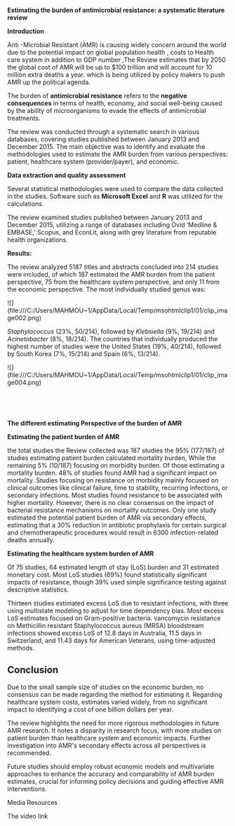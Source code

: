 **Estimating the burden of antimicrobial resistance: a systematic literature review**

**Introduction**

Anti -Microbial Resistant (AMR) is causing widely concern around the world due to the potential impact on global population health , costs to Health care system in addition to GDP number ,The Review estimates that by 2050 the global cost of AMR will be up to $100 trillion and will account for 10 million extra deaths a year. which is being utilized by policy makers to push AMR up the political agenda.

The burden of **antimicrobial resistance** refers to the **negative consequences** in terms of health, economy, and social well-being caused by the ability of microorganisms to evade the effects of antimicrobial treatments.

The review was conducted through a systematic search in various databases, covering studies published between January 2013 and December 2015. The main objective was to identify and evaluate the methodologies used to estimate the AMR burden from various perspectives: patient, healthcare system (provider/payer), and economic.

**Data extraction and quality assessment**

Several statistical methodologies were used to compare the data collected in the studies. Software such as **Microsoft Excel** and **R** was utilized for the calculations.

The review examined studies published between January 2013 and December 2015, utilizing a range of databases including Ovid ‘Medline & EMBASE,’ Scopus, and EconLit, along with grey literature from reputable health organizations.

**Results:**

The review analyzed 5187 titles and abstracts concluded into 214 studies were included, of which 187 estimated the AMR burden from the patient perspective, 75 from the healthcare system perspective, and only 11 from the economic perspective. The most individually studied genus was:

<!--[if gte vml 1]><v:shapetype
 id="_x0000_t75" coordsize="21600,21600" o:spt="75" o:preferrelative="t"
 path="m@4@5l@4@11@9@11@9@5xe" filled="f" stroked="f">
 <v:stroke joinstyle="miter"/>
 <v:formulas>
  <v:f eqn="if lineDrawn pixelLineWidth 0"/>
  <v:f eqn="sum @0 1 0"/>
  <v:f eqn="sum 0 0 @1"/>
  <v:f eqn="prod @2 1 2"/>
  <v:f eqn="prod @3 21600 pixelWidth"/>
  <v:f eqn="prod @3 21600 pixelHeight"/>
  <v:f eqn="sum @0 0 1"/>
  <v:f eqn="prod @6 1 2"/>
  <v:f eqn="prod @7 21600 pixelWidth"/>
  <v:f eqn="sum @8 21600 0"/>
  <v:f eqn="prod @7 21600 pixelHeight"/>
  <v:f eqn="sum @10 21600 0"/>
 </v:formulas>
 <v:path o:extrusionok="f" gradientshapeok="t" o:connecttype="rect"/>
 <o:lock v:ext="edit" aspectratio="t"/>
</v:shapetype><v:shape id="Chart_x0020_1" o:spid="_x0000_i1026" type="#_x0000_t75"
 style='width:6in;height:252pt;visibility:visible' o:gfxdata="UEsDBBQABgAIAAAAIQB7D+HPTgEAAOYDAAATAAAAW0NvbnRlbnRfVHlwZXNdLnhtbKyTyU7DMBBA
70j8Q+QrStxyQAg17YHlCBzKBxh70lh4k8ct6d8zcVIkqha1iEucxTPvzTgzW3TWFBuIqL2r2bSa
sAKc9Eq7Vc3elk/lLSswCaeE8Q5qtgVki/nlxWy5DYAFRTusWZtSuOMcZQtWYOUDOPrS+GhFose4
4kHID7ECfj2Z3HDpXQKXytTnYPPZAzRibVLx2NHrwSSCQVbcDxt7Vs1ECEZLkciUb5zao5QjoaLI
vAdbHfCKNBg/SOgMducRfNNoCcrLtSX7CkMEobAFSNZUeT2GIonjtYyKL3QKUSsoXkVMz8JSxVwa
Hd69iIqrKD7pTHB3M636sONJDzRoT3/MuOvQ73jZkhTyvPwbmrqWE56lgGlr4BQFi+VQ8QDJcWeR
pDc+4h9QQ2DveRov0dQAz9dTaD+nayzy+6/MaXZcnqd0/gUAAP//AwBQSwMEFAAGAAgAAAAhAK0w
P/HBAAAAMgEAAAsAAABfcmVscy8ucmVsc4SPzQrCMBCE74LvEPZu03oQkaa9iOBV9AHWZNsG2yRk
49/bm4ugIHibZdhvZur2MY3iRpGtdwqqogRBTntjXa/gdNwt1iA4oTM4ekcKnsTQNvNZfaARU37i
wQYWmeJYwZBS2EjJeqAJufCBXHY6HydM+Yy9DKgv2JNcluVKxk8GNF9MsTcK4t5UII7PkJP/s33X
WU1br68TufQjQpqI97wsIzH2lBTo0Yazx2jeFr9FVeTmIJtafi1tXgAAAP//AwBQSwMEFAAGAAgA
AAAhAMBVq5h9AQAAIQQAAB8AAABjbGlwYm9hcmQvZHJhd2luZ3MvZHJhd2luZzEueG1spFPLTsMw
ELwj8Q+W7zQpfaiNmvbQUsQFkIAPWDlOYpHYke2G9O9ZO0EJBQnUXix77Z2ZnV2vNk1ZkJprI5SM
6XgUUsIlU4mQWUzfXvc3C0qMBZlAoSSP6ZEbullfX60gyjRUuWAEEaSJIKa5tVUUBIblvAQzUhWX
eJcqXYLFo86CRMMHIpdFcBuG86AEIem6h9qBBXLQ4gyoQrF3nmxB1mAQsmDRMNJpLNjlyBDJ+l5X
L9WzdsrZY/2siUhiis5JKNEiGnQX3TM8BidZWQ/QpLp071WaksajHN3qMXhjCcPgbLqYT0MkYHg3
QevcoWXJn37JY/ndH5koqCXGzUBM19K9xkKcKFeqb7KPnFY8mS6Xi0k4m39Vvs1BWzIeGDBM7n0Y
Rh1NRzvYXjAJzInAEWCR33WtP6fzLVIHoP8zOthEwfhOsUPJpW2HXPMCLP4uk4vKUKIjNyz6IfE2
efu9Ha5iPygDMy6Zje8d7h1HjpPPMWT9oeITAAD//wMAUEsDBBQABgAIAAAAIQAUyCuX4AkAAH0m
AAAbAAAAY2xpcGJvYXJkL2NoYXJ0cy9jaGFydDEueG1s7FpZb9tIEn5fYP8Dl8jbQpGo20LkgSzF
g2DsxLCdGWDfWmRL5LpFcpotH1nsf9+vqpsUKR+xJ5NFFms/yGQf1dXVVV8dzXc/3W6Udy11kWTp
1A/ednxPpmEWJel66n++PG6Nfa8wIo2EylI59e9k4f90+Ne/vAsnYSy0uchFKD0QSYtJOPVjY/JJ
u12EsdyI4m2WyxR9q0xvhMGrXrcjLW5AfKPa3U5n2GYiviMg/gCBjUjScr5+zvxstUpCucjC7Uam
xnKhpRIGEijiJC9KamEw1N17FDdJqLMiW5m3YbZpW2LlpkAsGLSrXR1CSJEwMjjo9L1roaZ+x29T
oxLp2jbItPX5wjbqbJtGMppnOsVx1MZvwslMGalTkJpnqQHXTl6bZ0l8I/TVNm+B3RybXCYqMXe8
bf/wHWjP4wzy8M7l79tEy2Lqh0F/J4L+SwXQGbXH7a47V2w26E8Kc6ek3VDQ6dJu29W6zMKxUGop
wiuSTW1wNXTXTxP3hUGzWI3owSRGSX64pV+dhPHhOzFZZtHdmfZ0ZugQvCIPjxNdmBNRmDOhoXeB
T1ZgPuFnpbKbqS+Vgi4k0AZqhxQy/cX3brTIp37x+1Zo6XsiDdEMiRldvswN3gPao5iowlzQ1vkl
p5b8TNO/SK7OwU3xBUOHHfCzZAYS5m079VOYGpmdTq5gcml2wU++dwUlwEgYDm8BjzxZFFIlZJwd
nKiYFJlKouNEKX4hS5Rzpa38lQl4jNpuTrPIth0MOiBDp4K55XD7VqckVysZmpPCENlsC4W8iKMb
b6m2+lxEU3/QGRM3UVJAWr0xsxYlkMagD/rUJdQa7BufjuG3xMQXscgrrnMcR8XmUkEbmFGh8lhY
PpmM49ONZi4rXvitwSZZdeqZu1yuAFNT/++btKWMPR0p9jqksB1hsdcRFm5Ve268jDtJPk6NsyST
htKU5iwm5tDE0pudnnvLrY5k6uUwrhwSTK5lQaKGHPELAviFcrRLZcWDYd3NoHhK3NnNO+Qo3Lpp
RgdstSylA6kaQE1xSyUIOlnYFc8k2lYHXy3i1SK+h0XINCJEJXzbs4lKz60Kkp6XYC22Jrukl4VU
0kgHTE7nc5WZmZaC8Bz2AHOHRoeTpdBzikDc8yJxEId2MtdwsoZHzRFq2HMO1bYAZsnIdl4LfTfP
VNbwtLASCYMMJ0l02zC7DBbsyDumrIkCos/limasDi9iKU3wtzdHbwKyN25F/1wAUmlEbubw8MbS
ZQ9BbR6WssAdTq4PvSZmEJ1rtt6c0IKcY0nPvvDieHTcOHBYa8H4v4ezFvnXhYPwdeHlGdy9cxol
8Fv+RBgizLAzilhEzn0PgOosAHgKYSoPEvQY4Alo9l3IuiB0KteCh8D8B/zSI+sdEGGLyn9oPWL3
ZQuSk3lowUd9JG0Qu67ECk+MuAC+IBjCTxM1rwiFkvCQTJjGuvMhOVisfgK9aVDl4Xbe1jpD5227
LCa81L3tQ0620Otl5WSZO3saNS/bq+/UDucNVjzwW+Vc7FnKVPYiegzFRmoBX0dBQKZNnGGzeZyE
xxqRK588+AIyoBuSQU7B/7W83onH0mDhJOvYnCdrTycQqIm1lGcIH3ifXyFGQRIJ3+qkcoScglbs
Frlleymvpbr0EPYNaf++F0/9LsUtbr4dRzbnvGiSUlT4YfVRrhFiXDvz4OGI+c8YlCoQ4TgWoPLU
nOV2uVSyt2jATuntn4rooivGEjK8erRm9arRVMV2TRN3VrubDFJ7EcSrDv6IOihvKRqn46tULjpZ
KuBRqae1sLA80yeQxlIqNfz7xonqQwrX47IEwy/IkgewPF3vWdZ7Hs+2GITyGYKI44QFUiZ8DCLP
yMIOyOaRhOH3RUnY8htTr3EdbEsPbEFqZ484uu+dxjw7aINmxdnNiVxjxi9yLzdBz68C1SSqdLgA
h0bPhfkIt9BENrRfSP1g+5nUFHzcG3/EEHmRfLlP6kQiRNEnSILrhZNwYk2EDAJP3lbjcP81fz8c
9EazoLUYHs9b/dVw0DpYHAStUbfbn/cP+oPx0dG/dwWQwUsLIEG9+DFw8tpjz0onGEzUjvG62aqU
fNHBoDuwwVJdGfZg/MmMXkxqnp3z8NKhPaZs98G/DgvtcJ9nYA9EyxhUCpvgqMShULArfChOnr3p
Tt7M3vS/Hiz3iOn7wTJVs0hPcpTLXGLdDJh3UyiQpVA6lkKZOETxxivukA5snjO56ybLMEszlP8e
n0MBwiMRuhMEbIM4SbebB/IGyOOoJg8MqpIHW0GdZ5E8/BnRixaKxcZ1VW5l+dQSjEdkFoxHX5PR
aPDYiFIQASc4jcRkxytkUO4Oj26/VjWcJtkUq1KRZwKKi62+O6DUtXct8t+SyMQO0uCeWBHF7QeX
oY57/XEwHgz224PhcDgOgs7IxmbNZBUymXGBZ0enOR5ahIwBmSupSqZJyaHqWWrZ2CTpqbhlO24M
jDh1bqCmuD3LHCAuLYsb8c9M/6yTiAqGjUihBjleSEXOFbyO74WbHJlLka7L8l2IWif72z8FkzhB
473sJ46N0JVr46Q+ZRhT5R9Opzgsx9Hd3x+U8XhjvJ0BTX1nQUjMsi1cDdzGFaVnzmUxicskvDpF
3dyKE7mPE1+SZrrZx7VaVguDOcC9SuQptP4ysxPLSL4Kv8qNVA1Pb+3hul0LxWP+43LwD1LRfo2l
nlkAw60FbpKKmSs1NbGEu8pohspj/5Da6RJ3HUlzI1FV5mBraV/YjhhzLb7A5+wDTXORPx9mlFX3
H9joKLAKuiMK+P97MPes0AuXAXQF+FWYe8WCr15p/Q/mVQ0s2I8HnkADwgaLAs5/qaWa4aLNtpG3
ZueE1k+rVSHL+rMtbSFWy063yiQn1wquy86xRS+gUwkf3+q84JcbNXzOHim2UfxUOUznZP9P771e
/eYz/SbUySoOqRAp1q9J8SlVrhjhrADX0PkRLqCuipmLgBHMW1Mo89R6UWAwPDp4Pw8Wrd548L7V
D/rj1kEnOG6NxgvcWXRHo9G8UysKDHXvxWWBUbvTq30WARL0cYhYgFHcan3K+fuTYIhN4bsT9KH9
o5gVvImagSMFf3wqRIPdNbJxW7FZwLoL+rgBqcOelZd3aKWVl7cT3gofQJTfIjQvE15yk0T1aS7D
1b44GJZlL0TB2w1wybLUuHpoFCiat0iP3+o8tFjlC5qLBSUPCLyrkgpnGPs3OqgzxB794EOPRIdK
8n5WuH+/zM5xoe+h3EXEEFHgVsM90U2MbUNZ0T5Zx06ESB4mUZJm29ZS6Cypb7nQBzns8+mSp2PE
fgfwgtIfVIu+QlILqK2ncUk69fWHqMflEXJDn3P62qmpXvU5rJf8pQ5/NXb4HwAAAP//AwBQSwME
FAAGAAgAAAAhAEsSxl+zBQAAxSQAABsAAABjbGlwYm9hcmQvY2hhcnRzL3N0eWxlMS54bWzsWutO
6zgQfpUoD0Bvp6VUFInlCGmlooMA6fx2E6f14sRZ2z0Fnn5n7CS1kwDl1sKKP1XsOPb4m/tMjyM1
iZZE6mt9z2lwl/IMJtQ0XGqdTzodFS1pStRByiIplEj0QSTSjkgSFtFOLMmaZYtOv9vrdza7hMU2
pLGLyGkGRyRCpkSrAyEX5R4ph126o05KWBYGLJ6G/eFheHIM5JE7pm6Y5tSMeHZFE1hwNw27YcdM
JYzzxiRNEhrpxnQiss1kyjIh4RAyMdekZ1wGfwifhlz3zDRfpRcitnPjYbdrTuw4y0+OO0Bhsakh
JqbJ1aUM1MM0PIL1wXwa9sLglsoMHuCKYRCRfBoSzpF6/Nq/X0Q0XQh5fwq3/hIXVvmlRAh5Fqzx
iofVHRNONFw3zYGbKluEAeELQCHSBeaCs/gceLclA45KBpAJ4fmSWLYMf7SzBZjk7i/FKosRcCTU
4m4JBwbUWeYwq2BRgylG2E8lJbtjUXzbKyXGlbcS/oUkBswg4QzkKxMZDQMp9G+ml9dLklOUQ0R6
oWZK24cgF6Dp3TYNwNMMVx0NGG0YAIrxK0ksBwbldE0x8Cj3nB4wCmQDp2rq1nZYpW7AMOew3pOH
AQXV9XKilwH+gMQxGXFqTkZbcSOuwDQEoOe4GWikrp5k9QR6a99aocGNkHLNOMWv7WwJ+uMChZf2
1L+UKLS5lQDFRJMZmVNQBZDHr2bimvri36canYHVEysQvl1dsk2wXijFQGqbunnGpSbO6D2sfDir
0NJvaXFg5VzE9+BFQH9RPwOVR+dMKj0jSl8SCY4VfMofKvUv+Em4AMMbgdqHwVLIh/ocrgNPDG/C
YC3R+ah/V0SCeeB/Z6D/g9HwcARKYAa9cX88BsPhvpm7b0gWwVbWigd2cKZhbM2Fyk9XWpwzox/V
Pax6tIoBTl4Klm0nFAPQYcQRY5XKWRM4sbKMNhQwq2oRwADXwMfbRQD6rmltkYU+vdVo8HMrof5E
9BcUVzeYsawlwHoGbmOpLKpuDFZC/e4cQN574cbgx1F/WIRUMoutc3H9fk018yWITVM5yeTR+MBj
egVSBdsFkWD+msx/LXDPfFeEumbVx6N7NARwjb/+OEgdAGugzsg9OItA3adzAb66cOKBYg8Qy4wK
ba6++c0kTSRJv6AQG5htWrADGfaBQvxuyPyLJFe+8m8lnm2p3BsyidflDz7KsVhnf5EWo1E4KNeU
ljluTdnL6dc7M8eUOlHKVqH5YRmD+6F5v5xu5AHeATZP/BS8M7bdYUYsRV6Z+J1E4W1hhsOZ/WFF
JjnEmz+JWtokL4anwm/6+bPB0MWNSinkZxJvB0RrZD+qLvG03D8ZYXigQUAv9mwdkKsbMhaSxRzi
wwvyz74Ja1eOj+WrV28yVYwygsTiKCYipq7kWbknud3Es5rBimQzmtyTY0BNr9XRavH0C7wrFkKK
rPgx2BrOFcWwCc2SzcS3mYYoAbnzAjPt40ZJTOU3jAbGVsHjNYTogmbx7nSzTbWqomjN1aC1to0N
Q9/zBW2+uUzOxaYQubegBzXdo6QcbFlZKQPid4+TXcIKWhSVjKrvBg2aH7dD9oa06okCDAjG8/Jc
Y4kd7ta4lVXfmi62pKw7jFbe2h1D6a+Bqfffiq0EbWsz2BthGwZ6OrVeLBTWYc68I4pijFv2w6wh
KVplUIei8noZr4M5X8krAg3NYXeMn8VMQXF9MDZ7xAwK4QZyfGW7ndAB9btwtgOGbruqYM85iW5D
VCensYl9zTJiKlabMLOixYwcMpFXVlNsvX3DKC3Bc+Hlmt7LzDxeT3+kwPth1hbFzSvw9o66Q8DS
9MzfUBxrdfA+LNXo/9SIa7nUKv9MybmXNLUkF0XG4NafnXz+HdOTbf5G0CpFGzzhryMr+mXCgued
qn+fNTRvm/Zjl5kpGjhLBT5t/m908h8AAAD//wMAUEsDBBQABgAIAAAAIQAcFKeoAgEAAG4DAAAc
AAAAY2xpcGJvYXJkL2NoYXJ0cy9jb2xvcnMxLnhtbJyTQW6DMBBFr4J8AAwkoRUK2WRdddETjAY7
WLI9ke2mze1rSKGFqkjg3czXf39mJB/RV0ia3Fu4a5F8Gm1jw9esDeFace6xFQZ8ahQ68iRDimQ4
SalQ8MbBh7IXXmR5wbEFF3oK+8bAHwpdhY0RkpyB4FNyl4FhdKRkJTegLEuMCG3N8I5asEQ1Ncsz
djpC1U8jztolN9A1A0RhQ874v1qxoO0WtP2CdljQyk6LJ72BUxAU2VnZDarfzQs1jw3KLL7Ow3+b
poi553nw9KhXKR+oeL7tqBXx48jT+P2G+MMGz9PgmcbvhvaKTUbUCs848jR+bM9QXfnzvU5fAAAA
//8DAFBLAwQKAAAAAAAAACEAb8lhu7cmAAC3JgAAMwAAAGNsaXBib2FyZC9lbWJlZGRpbmdzL01p
Y3Jvc29mdF9FeGNlbF9Xb3Jrc2hlZXQueGxzeFBLAwQUAAYACAAAACEA3SuLWGwBAAAQBQAAEwAI
AltDb250ZW50X1R5cGVzXS54bWwgogQCKKAAAgAAAAAAAAAAAAAAAAAAAAAAAAAAAAAAAAAAAAAA
AAAAAAAAAAAAAAAAAAAAAAAAAAAAAAAAAAAAAAAAAAAAAAAAAAAAAAAAAAAAAAAAAAAAAAAAAAAA
AAAAAAAAAAAAAAAAAAAAAAAAAAAAAAAAAAAAAAAAAAAAAAAAAAAAAAAAAAAAAAAAAAAAAAAAAAAA
AAAAAAAAAAAAAAAAAAAAAAAAAAAAAAAAAAAAAAAAAAAAAAAAAAAAAAAAAAAAAAAAAAAAAAAAAAAA
AAAAAAAAAAAAAAAAAAAAAAAAAAAAAAAAAAAAAAAAAAAAAAAAAAAAAAAAAAAAAAAAAAAAAAAAAAAA
AAAAAAAAAAAAAAAAAAAAAAAAAAAAAAAAAAAAAAAAAAAAAAAAAAAAAAAAAAAAAAAAAAAAAAAAAAAA
AAAAAAAAAAAAAAAAAAAAAAAAAAAAAAAAAAAAAAAAAAAAAAAAAAAAAAAAAAAAAAAAAAAAAAAAAAAA
AAAAAAAAAAAAAAAAAAAAAAAAAAAAAAAAAAAAAAAAAAAAAAAAAAAAAAAAAAAAAAAAAAAAAAAAAAAA
AAAAAAAAAAAAAAAAAAAAAAAAAAAAAAAAAAAAAAAAAAAAAAAAAAAAAAAAAAAAAAAAAAAAAAAAAAAA
AAAAAAAAAAAAAAAAAAAAAAAAAAAAAAAAAAAArJRNT8MwDIbvSPyHKlfUZuOAEFq3Ax9HmMT4AaFx
12htEsXe2P49bvYhhMoqtF5qtYnf560dZzLbNnWygYDG2VyMs5FIwBZOG7vMxcfiJb0XCZKyWtXO
Qi52gGI2vb6aLHYeMOFsi7moiPyDlFhU0CjMnAfLK6ULjSJ+DUvpVbFSS5C3o9GdLJwlsJRSqyGm
kyco1bqm5HnLn/dOAtQoksf9xpaVC+V9bQpF7FRurP5FSQ+EjDPjHqyMxxu2IWQnoV35G3DIe+PS
BKMhmatAr6phG3Jbyy8XVp/OrbLzIh0uXVmaArQr1g1XIEMfQGmsAKipsxizRhl79H2GHzejjGE8
sJH2/6Jwjw/ifoOMz8stRJkeINKuBhy67FG0j1ypAPqdAk/G4AZ+aveVXH1yBSS1Yei2R9FzfD63
8+A88gQH+H8XjiPaZqeehSCQgdOQdh32E5Gn/+K2Q3u/aNAdbBnvs+k3AAAA//8DAFBLAwQUAAYA
CAAAACEAtVUwI/QAAABMAgAACwAIAl9yZWxzLy5yZWxzIKIEAiigAAIAAAAAAAAAAAAAAAAAAAAA
AAAAAAAAAAAAAAAAAAAAAAAAAAAAAAAAAAAAAAAAAAAAAAAAAAAAAAAAAAAAAAAAAAAAAAAAAAAA
AAAAAAAAAAAAAAAAAAAAAAAAAAAAAAAAAAAAAAAAAAAAAAAAAAAAAAAAAAAAAAAAAAAAAAAAAAAA
AAAAAAAAAAAAAAAAAAAAAAAAAAAAAAAAAAAAAAAAAAAAAAAAAAAAAAAAAAAAAAAAAAAAAAAAAAAA
AAAAAAAAAAAAAAAAAAAAAAAAAAAAAAAAAAAAAAAAAAAAAAAAAAAAAAAAAAAAAAAAAAAAAAAAAAAA
AAAAAAAAAAAAAAAAAAAAAAAAAAAAAAAAAAAAAAAAAAAAAAAAAAAAAAAAAAAAAAAAAAAAAAAAAAAA
AAAAAAAAAAAAAAAAAAAAAAAAAAAAAAAAAAAAAAAAAAAAAAAAAAAAAAAAAAAAAAAAAAAAAAAAAAAA
AAAAAAAAAAAAAAAAAAAAAAAAAAAAAAAAAAAAAAAAAAAAAAAAAAAAAAAAAAAAAAAAAAAAAAAAAAAA
AAAAAAAAAAAAAAAAAAAAAAAAAAAAAAAAAAAAAAAAAAAAAAAAAAAAAAAAAAAAAAAAAAAAAAAAAAAA
AAAAAAAAAAAAAAAAAAAAAAAAAAAAAAAAAAAAAAAAAAAAAAAAAAAAAKySTU/DMAyG70j8h8j31d2Q
EEJLd0FIuyFUfoBJ3A+1jaMkG92/JxwQVBqDA0d/vX78ytvdPI3qyCH24jSsixIUOyO2d62Gl/px
dQcqJnKWRnGs4cQRdtX11faZR0p5KHa9jyqruKihS8nfI0bT8USxEM8uVxoJE6UchhY9mYFaxk1Z
3mL4rgHVQlPtrYawtzeg6pPPm3/XlqbpDT+IOUzs0pkVyHNiZ9mufMhsIfX5GlVTaDlpsGKecjoi
eV9kbMDzRJu/E/18LU6cyFIiNBL4Ms9HxyWg9X9atDTxy515xDcJw6vI8MmCix+o3gEAAP//AwBQ
SwMEFAAGAAgAAAAhAF10FkMxAwAAxgcAAA8AAAB4bC93b3JrYm9vay54bWysVW1P4zgQ/n7S/YfI
303svCciXSWk0SHBagU92PuETOJQi7zJcWg5tP/9xikpy3JaRXtXtXbHM37mmZdMTj/tm9p44nIQ
XRsjekKQwduiK0X7EKM/NzkOkDEo1pas7loeo2c+oE+r33873XXy8b7rHg0AaIcYbZXqI9Mcii1v
2HDS9bwFTdXJhikQ5YM59JKzcthyrpratAjxzIaJFh0QIrkEo6sqUfCsK8aGt+oAInnNFNAftqIf
ZrSmWALXMPk49rjomh4g7kUt1PMEioymiM4f2k6y+xrC3lPX2Ev4evCjBBZr9gSqD64aUchu6Cp1
AtDmgfSH+CkxKX2Xgv3HHCxDckzJn4Su4ZGV9H6RlXfE8t7AKPnPaBRaa+qVCJL3i2jukZuFVqeV
qPnNoXUN1vefWaMrVSOjZoNal0LxMkY+iN2OvzuQY5+Oogat5Vs2Rebq2M5fpFHyio212kAjz/Bg
SCybEG25l9Gc7C9KGvD/PLsAh9fsCdxDkOVrd54DPiV3bSEjSgi5e8ndNHNDK8CeFwTYyUMfB5af
4iT0cic5s8LMod8gSdKLio6NavsanEaPkQORfFBdsv2soSQaRfnG5AV8Th+s1x+WWfdNR6Qf4xvB
d8NbGrRo7G9FW3a7GLnUcZHxfBQdH8TdpLwVpdrqOKl1PPuDi4ctMLZ1xvSjoonF6MWxM4/QzMcp
cRLs2CTBiW/7OA+sjLgeCdPAmgiZ3zGa5gUwm3ajnWp8rWcIhcGk9ynNyJCR9iHPy6mc5nytYHUB
NdXbZBhSYoU66K7m1+JvDvWrYpRMl/heXQxqdQq7MUoBjKlDEp+EDiZr28VOEFo4cGwLnzmZtXb9
dbZOXV0xPQKj/2MQQHtRN5pnqya+ZVJtJCseYSJf8SplA3TZIUbg+T3Z1A1SYgNFJ6c5dmhIcJp6
Dnaz3HZ9mp2t3fyNrM4IRP7D2F42bgJzus2ZGiW8D4D0JEd6zV9Pj4fV4eC1dO8cRFfZ9EQdbv/M
8Bqir/lC4/xmoeHZ58vN5ULbi/Xm7jZfapxcplmy3D65ukr+2qy/zi7Mf02oORVcr1ObmnObrP4B
AAD//wMAUEsDBBQABgAIAAAAIQCBPpSX8wAAALoCAAAaAAgBeGwvX3JlbHMvd29ya2Jvb2sueG1s
LnJlbHMgogQBKKAAAQAAAAAAAAAAAAAAAAAAAAAAAAAAAAAAAAAAAAAAAAAAAAAAAAAAAAAAAAAA
AAAAAAAAAAAAAAAAAAAAAAAAAAAAAAAAAAAAAAAAAAAAAAAAAAAAAAAAAAAAAAAAAAAAAAAAAAAA
AAAAAAAAAAAAAAAAAAAAAAAAAAAAAAAAAAAAAAAAAAAAAAAAAAAAAAAAAAAAAAAAAAAAAAAAAAAA
AAAAAAAAAAAAAAAAAAAAAAAAAAAAAAAAAAAAAAAAAAAAAAAAAAAAAAAAAAAAAAAAAAAAAAAAAAAA
AAAAAAAAAAAAAAAAAAAAAAAAAAAAAAAAAAAAAAAAAAAAAAAAAAAAAACsUk1LxDAQvQv+hzB3m3YV
Edl0LyLsVesPCMm0KdsmITN+9N8bKrpdWNZLLwNvhnnvzcd29zUO4gMT9cErqIoSBHoTbO87BW/N
880DCGLtrR6CRwUTEuzq66vtCw6acxO5PpLILJ4UOOb4KCUZh6OmIkT0udKGNGrOMHUyanPQHcpN
Wd7LtOSA+oRT7K2CtLe3IJopZuX/uUPb9gafgnkf0fMZCUk8DXkA0ejUISv4wUX2CPK8/GZNec5r
waP6DOUcq0seqjU9fIZ0IIfIRx9/KZJz5aKZu1Xv4XRC+8opv9vyLMv072bkycfV3wAAAP//AwBQ
SwMEFAAGAAgAAAAhALItNE0AAwAAgAYAABgAAAB4bC93b3Jrc2hlZXRzL3NoZWV0MS54bWyck02P
mzAQhu+V+h8s34mBBLJBISvYNOpKPVTttj07ZghWbExt50tV/3sH0mRXyiVaCdDYHj/vDH49fzxq
RfZgnTRtTqNRSAm0wlSy3eT0x8sqeKDEed5WXJkWcnoCRx8XHz/MD8ZuXQPgCRJal9PG+y5jzIkG
NHcj00GLK7Wxmnsc2g1znQVeDZu0YnEYpkxz2dIzIbP3MExdSwFLI3YaWn+GWFDcY/2ukZ270LS4
B6e53e66QBjdIWItlfSnAUqJFtnzpjWWrxX2fYwmXJCjxSfGd3yRGeZvlLQU1jhT+xGS2bnm2/Zn
bMa4uJJu+78LE02Yhb3sD/AVFb+vpCi5suJX2PidsPQK63+XzXayyumfZVoWyXIVBeG0mAaTchoG
xfgpCcKinKWf0nG4moV/6WJeSTzhvitioc5pEWVlQtliPvjnp4SDexMTKzeNfzFfoPZoY0o8X38H
BcIDauK4t+vamG2/8RmnQlRwQ0KvwIWXe3gCpXJaYrb7PWhiiILsqvg2vqivBoN/taSCmu+U/2YO
n6EvBmUTbLv3TVadluAEGhaFR/HQhjAKEfglWvY3Dw3Hj+dSZeUbjKJR/JBESYr5ROycN/rX/5Wh
qgHwDwAA//8AAAD//5TS7QrCIBQG4FsRL2DOLxbDCcVuREzo14o5Vt19ZxnHkoL8p54XHz1q4imE
ZXSLs2Y+X8k8UE5JvLgpwqgXlNy4cr4/3scQfZiWgbaN0NQav2X3EIalCPPVcsNWa5h/1Q7vNY01
BgxasP//FoTREoUl0gl23XdH1jgQRkcWjnw63Y/rqBoGwsioglHpOrmjH13TNQyEkWkLZntHeLcm
dzM5LP+KBwAAAP//AAAA//9MjFsKwkAMRbcSsgDbIiKUtv9+CN1C6qQzQx8pmYjbdxQG/bvncLjd
QZ7vpD7uCVaercf6dEXQ6EPZJsfXXhAmMZOtUGByrB86I8wiVqAaOqNp5ZHUEjzkueevBv8saBtd
j3pzDea6+uUZXqJLCsw2vAEAAP//AwBQSwMEFAAGAAgAAAAhAPZgtEG4BwAAESIAABMAAAB4bC90
aGVtZS90aGVtZTEueG1s7FrNjxu3Fb8HyP9AzF3WzOh7YTnQpzf27nrhlV3kSEmUhl7OcEBSuysU
AQrn1EuBAmnRS4HeeiiKBmiABrnkjzFgI03/iDxyRprhioq9/kCSYncvM9TvPf7mvcfHN49z95Or
mKELIiTlSdcL7vgeIsmMz2my7HpPJuNK20NS4WSOGU9I11sT6X1y7+OP7uIDFZGYIJBP5AHuepFS
6UG1KmcwjOUdnpIEfltwEWMFt2JZnQt8CXpjVg19v1mNMU08lOAY1D5aLOiMoIlW6d3bKB8xuE2U
1AMzJs60amJJGOz8PNAIuZYDJtAFZl0P5pnzywm5Uh5iWCr4oev55s+r3rtbxQe5EFN7ZEtyY/OX
y+UC8/PQzCmW0+2k/ihs14OtfgNgahc3auv/rT4DwLMZPGnGpawzaDT9dphjS6Ds0qG70wpqNr6k
v7bDOeg0+2Hd0m9Amf767jOOO6Nhw8IbUIZv7OB7ftjv1Cy8AWX45g6+Puq1wpGFN6CI0eR8F91s
tdvNHL2FLDg7dMI7zabfGubwAgXRsI0uPcWCJ2pfrMX4GRdjAGggw4omSK1TssAziOJeqrhEQypT
htceSnHCJQz7YRBA6NX9cPtvLI4PCC5Ja17ARO4MaT5IzgRNVdd7AFq9EuTlN9+8eP71i+f/efHF
Fy+e/wsd0WWkMlWW3CFOlmW5H/7+x//99Xfov//+2w9f/smNl2X8q3/+/tW33/2UelhqhSle/vmr
V19/9fIvf/j+H186tPcEnpbhExoTiU7IJXrMY3hAYwqbP5mKm0lMIkwtCRyBbofqkYos4MkaMxeu
T2wTPhWQZVzA+6tnFtezSKwUdcz8MIot4DHnrM+F0wAP9VwlC09WydI9uViVcY8xvnDNPcCJ5eDR
KoX0Sl0qBxGxaJ4ynCi8JAlRSP/GzwlxPN1nlFp2PaYzwSVfKPQZRX1MnSaZ0KkVSIXQIY3BL2sX
QXC1ZZvjp6jPmeuph+TCRsKywMxBfkKYZcb7eKVw7FI5wTErG/wIq8hF8mwtZmXcSCrw9JIwjkZz
IqVL5pGA5y05/SGGxOZ0+zFbxzZSKHru0nmEOS8jh/x8EOE4dXKmSVTGfirPIUQxOuXKBT/m9grR
9+AHnOx191NKLHe/PhE8gQRXplQEiP5lJRy+vE+4vR7XbIGJK8v0RGxl156gzujor5ZWaB8RwvAl
nhOCnnzqYNDnqWXzgvSDCLLKIXEF1gNsx6q+T4iEMknXNbsp8ohKK2TPyJLv4XO8vpZ41jiJsdin
+QS8boXuVMBidFB4xGbnZeAJhfIP4sVplEcSdJSCe7RP62mErb1L30t3vK6F5b83WWOwLp/ddF2C
DLmxDCT2N7bNBDNrgiJgJpiiI1e6BRHL/YWI3leN2Mopt7AXbeEGKIyseiemyeuKnxMsBL/8eWqf
D1b1uBW/S72zL68cXqty9uF+hbXNEK+SUwLbyW7iui1tbksb7/++tNm3lm8LmtuC5ragcb2CfZCC
pqhhoLwpWj2m8RPv7fssKGNnas3IkTStHwmvNfMxDJqelGlMbvuAaQSX+nlgAgu3FNjIIMHVb6iK
ziKcQn8oMF3MpcxVLyVKuYS2kRk2/VRyTbdpPq3iYz7P2p2mv+RnJpRYFeN+AxpP2Ti0qlSGbrby
Qc1vQ92wXZpW64aAlr0JidJkNomag0RrM/gaErpz9n5YdBws2lr9xlU7pgBqW6/AezeCt/Wu16hn
jKAjBzX6XPspc/XGu9o579XT+4zJyhEArcVdT3c0172Pp58uC7U38LRFwjglCyubhPGVKfBkBG/D
eXSW++4/FXA39XWncKlFT5tisxoKGq32h/C1TiLXcgNLypmCJegS1ngIi85DM5x2vQX0jeEyTiF4
pH73wmwJhy8zJbIV/zapJRVSDbGMMoubrJP5J6aKCMRo3PX082/DgSUmiWTkOrB0f6nkQr3gfmnk
wOu2l8liQWaq7PfSiLZ0dgspPksWzl+N+NuDtSRfgbvPovklmrKVeIwhxBqtQHt3TiUcHwSZq+cU
zsO2mayIv2s7U579rUOuIh9jlkY431LK2TyDmw1lS8fcbW1QusufGQy6a8LpUu+w77ztvn6v1pYr
9sdOsWlaaUVvm+5s+uF2+RKrYhe1WGW5+3rO7WySHQSqc5t4972/RK2YzKKmGe/mYZ2081Gb2nus
CEq7T3OP3babhNMSb7v1g9z1qNU7xKawNIFvDs7LZ9t8+gySxxBOEVcsO+1mCdyZ0jI9Fca3Uz5f
55dMZokm87kuSrNU/pgsEJ1fdb3QVTnmh8d5NcASQJuaF1bYVtBZ7dmCerPLRbMFuxXOythr9aot
vJXYHLNuhU1r0UVbXW1O1HWtbmbWDsue2qRhYym42rUitMkFhtI5O8zNci/kmSuVV9pwhVaCdr3f
+o1efRA2BhW/3RhV6rW6X2k3erVKr9GoBaNG4A/74edAT0Vx0Mi+fBjDaRBb598/mPGdbyDizYHX
nRmPq9x841A13jffQATh/m8gwJFAKxwF9bAXDiqDYdCs1MNhs9Ju1XqVQdgchj3YtJvj3uceujDg
oD8cjseNsNIcAK7u9xqVXr82qDTbo344Dkb1oQ/gfPu5grcYnXNzW8Cl4XXvRwAAAP//AwBQSwME
FAAGAAgAAAAhAE/2KNKpAgAAVwYAAA0AAAB4bC9zdHlsZXMueG1spFVta9swEP4+2H8Q+u7KduMs
CbZL09RQ6MqgHeyrYsuJqF6MpKTOxv57T3ZeHDq20X6JT6fTc8/dI13Sq1YKtGXGcq0yHF2EGDFV
6oqrVYa/PxXBBCPrqKqo0IpleMcsvso/f0qt2wn2uGbMIYBQNsNr55oZIbZcM0nthW6Ygp1aG0kd
LM2K2MYwWll/SAoSh+GYSMoV7hFmsvwfEEnN86YJSi0b6viSC+52HRZGspzdrZQ2dCmAahuNaIna
aGxi1JpDks77Jo/kpdFW1+4CcImua16yt3SnZEpoeUIC5PchRQkJ47PaW/NOpBExbMu9fDhPa62c
RaXeKAdiAlHfgtmz0i+q8Fve2Uflqf2JtlSAJ8IkT0sttEEOpIPOdR5FJesjrhunLXqgxugXH1tT
ycWu34u9o5N8Hyw5COCdxJPZfywc4kIcqcWeBTjyFDR0zKgCFmhvP+0a4KDguvUwXdw/oleG7qI4
GRwgXcI8XWpTwfU+NeXgylPBagdEDV+t/dfpBn6X2jm4AnlacbrSigpfSg9yNKCckgnx6J/Aj/oM
u62R2shCursqw/CYfBMOJhSyN3u8fuHxh2g99odhUVuf4wPigPYZ6WN65EXP8IN/swKuzx4CLTdc
OK7+QBgwq/bUgtAr4Pz765pzzAKdqFhNN8I9HTczfLK/sopvZHyM+sa32nUQGT7Z916paOxzsNbd
W7he8EUbwzP863b+Zbq4LeJgEs4nweiSJcE0mS+CZHQzXyyKaRiHN78HU+ADM6AbWnkKr2tmBUwK
sy92X+LjyZfhwaKn391RoD3kPo3H4XUShUFxGUbBaEwnwWR8mQRFEsWL8Wh+mxTJgHvyzlkRkijq
p44nn8wcl0xwddDqoNDQCyLB8i9FkIMS5PSPkL8CAAD//wMAUEsDBBQABgAIAAAAIQDSIFwb5wAA
AIUBAAAUAAAAeGwvc2hhcmVkU3RyaW5ncy54bWx8kMFKBDEMhu+C7xBydzuKLLJ0uojgzYOiD1A7
cVuYprXJLO7b2xVEWHCP/58vyZ/Y7VeeYU9NUuERr1cDAnEoU+LdiG+vj1d3CKKeJz8XphEPJLh1
lxdWRKH3sowYVevGGAmRspdVqcS98lFa9tpl2xmpjfwkkUjzbG6GYW2yT4wQysI64hph4fS50MOv
dlaSs+puNcKzNmvUWXO0fuzj5o1UH3qiPlqo7QkdnFCuek3ECrXfVylo2tMpEsnPGoNvBHIQpXwO
plC45BTOMP8k00hw//QC70ubiP9CmP5G9w0AAP//AwBQSwMEFAAGAAgAAAAhAKic9QC8AAAAJQEA
ACMAAAB4bC93b3Jrc2hlZXRzL19yZWxzL3NoZWV0MS54bWwucmVsc4SPwQrCMBBE74L/EPZu0noQ
kaa9iNCr6Aes6bYNtknIRtG/N+BFQfA07A77ZqdqHvMk7hTZeqehlAUIcsZ31g0azqfDaguCE7oO
J+9Iw5MYmnq5qI40YcpHPNrAIlMcaxhTCjul2Iw0I0sfyGWn93HGlMc4qIDmigOpdVFsVPxkQP3F
FG2nIbZdCeL0DDn5P9v3vTW09+Y2k0s/IlTCy0QZiHGgpEHK94bfUsr8LKi6Ul/l6hcAAAD//wMA
UEsDBBQABgAIAAAAIQAuuCUgwAEAACwDAAAUAAAAeGwvdGFibGVzL3RhYmxlMS54bWycks1u4yAU
hfcj9R0Qe2L8G2PVqRz/SJVmZtF2HoDYOEY1YAFpE43m3QcnaaIom9Hs4MD97jkXHp/2YgQfTBuu
ZA79BYaAyVZ1XG5z+OutQSkExlLZ0VFJlsMDM/Bp9fDt0dLNyICrliaHg7VT5nmmHZigZqEmJt1J
r7Sg1m311jOTZrQzA2NWjF6AceIJyiU8ETLR/gtEUP2+m1CrxEQt3/CR28ORBYFos+etVHp2lcO9
BnsdfsH3+g4ueKuVUb1dOJin+p637M6jH3maffB5NFdU+J+s5MJyvnjnZu2YOtvNy99p0JAA1yGq
U0xQlBYBIlW0RsuGxE0Rp3XYxH8gkFS4cG9zRlfdcTON9PDzRtSsz2HhZ+sYAqssHc2L+nwd1Kd7
XQxXp2cr1bgT0oBW7aTNYXCrX92FZ3tNWMZphGtUhkmCIlJhROIwQtGSYLL2g7Ksi4s9AL2bNkdc
MIf9wpVBWJQlSZEfVDFy3AKRxC9RTJKqrOqiXvrRFWcHBoofL2Cz0x2TM9w7/r1ziHOvV3sY2bPs
FTAubMO1sacLc+yj9p3eSfNorOYTc1/YDXSuPBVdVHztt/oLAAD//wMAUEsDBBQABgAIAAAAIQCh
DV15QgEAAGUCAAARAAgBZG9jUHJvcHMvY29yZS54bWwgogQBKKAAAQAAAAAAAAAAAAAAAAAAAAAA
AAAAAAAAAAAAAAAAAAAAAAAAAAAAAAAAAAAAAAAAAAAAAAAAAAAAAAAAAAAAAAAAAAAAAAAAAAAA
AAAAAAAAAAAAAAAAAAAAAAAAAAAAAAAAAAAAAAAAAAAAAAAAAAAAAAAAAAAAAAAAAAAAAAAAAAAA
AAAAAAAAAAAAAAAAAAAAAAAAAAAAAAAAAAAAAAAAAAAAAAAAAAAAAAAAAAAAAAAAAAAAAAAAAAAA
AAAAAAAAAAAAAAAAAAAAAAAAAAAAAAAAAAAAAAAAAAAAAAAAAAAAAAAAAAAAAAAAAAAAAAAAAAAA
AAAAAAAAAAAAAACMklFLwzAUhd8F/0PJe5t2nWOGtgOVPTkQnCi+heSuC2vSkES7/nvTdqsd88HH
3HPy5ZxLstVRVsE3GCtqlaMkilEAitVcqDJHb9t1uESBdVRxWtUKctSCRavi9iZjmrDawIupNRgn
wAaepCxhOkd75zTB2LI9SGoj71Be3NVGUuePpsSasgMtAc/ieIElOMqpo7gDhnokohOSsxGpv0zV
AzjDUIEE5SxOogT/eh0Yaf+80CsTpxSu1b7TKe6Uzdkgju6jFaOxaZqoSfsYPn+CPzbPr33VUKhu
VwxQkXFGmAHqalMYKttA0goOGZ6MuxVW1LqN3/ZOAH9oL5zXqmf2FQYw8MCHIkOFs/KePj5t16iY
xbN5GN+H8d02WZIkJen8s3v84n4XchjIU4T/ExdkvpwQz4Aiw1cfo/gBAAD//wMAUEsDBBQABgAI
AAAAIQBhSQkQiQEAABEDAAAQAAgBZG9jUHJvcHMvYXBwLnhtbCCiBAEooAABAAAAAAAAAAAAAAAA
AAAAAAAAAAAAAAAAAAAAAAAAAAAAAAAAAAAAAAAAAAAAAAAAAAAAAAAAAAAAAAAAAAAAAAAAAAAA
AAAAAAAAAAAAAAAAAAAAAAAAAAAAAAAAAAAAAAAAAAAAAAAAAAAAAAAAAAAAAAAAAAAAAAAAAAAA
AAAAAAAAAAAAAAAAAAAAAAAAAAAAAAAAAAAAAAAAAAAAAAAAAAAAAAAAAAAAAAAAAAAAAAAAAAAA
AAAAAAAAAAAAAAAAAAAAAAAAAAAAAAAAAAAAAAAAAAAAAAAAAAAAAAAAAAAAAAAAAAAAAAAAAAAA
AAAAAAAAAAAAAAAAAAAAAJySQW/bMAyF7wP6HwzdGzndUAyBrGJIV/SwYQGStmdNpmOhsiSIrJHs
14+20dTZeuqN5Ht4+kRJ3Rw6X/SQ0cVQieWiFAUEG2sX9pV42N1dfhUFkgm18TFAJY6A4kZffFKb
HBNkcoAFRwSsREuUVlKibaEzuGA5sNLE3BniNu9lbBpn4Tbalw4CyauyvJZwIAg11JfpFCimxFVP
Hw2tox348HF3TAys1beUvLOG+Jb6p7M5Ymyo+H6w4JWci4rptmBfsqOjLpWct2prjYc1B+vGeAQl
3wbqHsywtI1xGbXqadWDpZgLdH94bVei+G0QBpxK9CY7E4ixBtvUjLVPSFk/xfyMLQChkmyYhmM5
985r90UvRwMX58YhYAJh4Rxx58gD/mo2JtM7xMs58cgw8U4424FvOnPON16ZT/onex27ZMKRhVP1
w4VnfEi7eGsIXtd5PlTb1mSo+QVO6z4N1D1vMvshZN2asIf61fO/MDz+4/TD9fJ6UX4u+V1nMyXf
/rL+CwAA//8DAFBLAQItABQABgAIAAAAIQDdK4tYbAEAABAFAAATAAAAAAAAAAAAAAAAAAAAAABb
Q29udGVudF9UeXBlc10ueG1sUEsBAi0AFAAGAAgAAAAhALVVMCP0AAAATAIAAAsAAAAAAAAAAAAA
AAAApQMAAF9yZWxzLy5yZWxzUEsBAi0AFAAGAAgAAAAhAF10FkMxAwAAxgcAAA8AAAAAAAAAAAAA
AAAAygYAAHhsL3dvcmtib29rLnhtbFBLAQItABQABgAIAAAAIQCBPpSX8wAAALoCAAAaAAAAAAAA
AAAAAAAAACgKAAB4bC9fcmVscy93b3JrYm9vay54bWwucmVsc1BLAQItABQABgAIAAAAIQCyLTRN
AAMAAIAGAAAYAAAAAAAAAAAAAAAAAFsMAAB4bC93b3Jrc2hlZXRzL3NoZWV0MS54bWxQSwECLQAU
AAYACAAAACEA9mC0QbgHAAARIgAAEwAAAAAAAAAAAAAAAACRDwAAeGwvdGhlbWUvdGhlbWUxLnht
bFBLAQItABQABgAIAAAAIQBP9ijSqQIAAFcGAAANAAAAAAAAAAAAAAAAAHoXAAB4bC9zdHlsZXMu
eG1sUEsBAi0AFAAGAAgAAAAhANIgXBvnAAAAhQEAABQAAAAAAAAAAAAAAAAAThoAAHhsL3NoYXJl
ZFN0cmluZ3MueG1sUEsBAi0AFAAGAAgAAAAhAKic9QC8AAAAJQEAACMAAAAAAAAAAAAAAAAAZxsA
AHhsL3dvcmtzaGVldHMvX3JlbHMvc2hlZXQxLnhtbC5yZWxzUEsBAi0AFAAGAAgAAAAhAC64JSDA
AQAALAMAABQAAAAAAAAAAAAAAAAAZBwAAHhsL3RhYmxlcy90YWJsZTEueG1sUEsBAi0AFAAGAAgA
AAAhAKENXXlCAQAAZQIAABEAAAAAAAAAAAAAAAAAVh4AAGRvY1Byb3BzL2NvcmUueG1sUEsBAi0A
FAAGAAgAAAAhAGFJCRCJAQAAEQMAABAAAAAAAAAAAAAAAAAAzyAAAGRvY1Byb3BzL2FwcC54bWxQ
SwUGAAAAAAwADAATAwAAjiMAAAAAUEsDBBQABgAIAAAAIQCcTl4h4gYAADocAAAaAAAAY2xpcGJv
YXJkL3RoZW1lL3RoZW1lMS54bWzsWU9vG0UUvyPxHUZ7b+P/jaM6VezYDbRpo9gt6nG8Hu9OM7uz
mhkn9Q21RyQkREEcqMSNAwIqtRKX8mkCRVCkfgXezOyud+I1SdsIKmgO8e7b37z/782b3ctX7kUM
HRIhKY87XvVixUMk9vmExkHHuzUaXFj3kFQ4nmDGY9Lx5kR6Vzbff+8y3vAZTcYci8koJBFBwCiW
G7jjhUolG2tr0gcylhd5QmJ4NuUiwgpuRbA2EfgIBERsrVaptNYiTGNvEzgqzajP4F+spCb4TAw1
G4JiHIH0m9Mp9YnBTg6qGiHnsscEOsSs4wHPCT8akXvKQwxLBQ86XsX8eWubl9fwRrqIqRVrC+sG
5i9dly6YHNSMTBGMc6HVQaN9aTvnbwBMLeP6/X6vX835GQD2fbDU6lLk2RisV7sZzwLIXi7z7lWa
lYaLL/CvL+nc7na7zXaqi2VqQPaysYRfr7QaWzUHb0AW31zCN7pbvV7LwRuQxbeW8INL7VbDxRtQ
yGh8sITWAR0MUu45ZMrZTil8HeDrlRS+QEE25NmlRUx5rFblWoTvcjEAgAYyrGiM1DwhU+xDTvZw
NBYUawF4g+DCE0vy5RJJy0LSFzRRHe/DBMdeAfLy2fcvnz1Bx/efHt//6fjBg+P7P1pGzqodHAfF
VS++/ezPRx+jP5588+LhF+V4WcT/+sMnv/z8eTkQymdh3vMvH//29PHzrz79/buHJfAtgcdF+IhG
RKIb5Ajt8wgMM15xNSdj8WorRiGmxRVbcSBxjLWUEv59FTroG3PM0ug4enSJ68HbAtpHGfDq7K6j
8DAUM0VLJF8LIwe4yznrclHqhWtaVsHNo1kclAsXsyJuH+PDMtk9HDvx7c8S6JtZWjqG90LiqLnH
cKxwQGKikH7GDwgpse4OpY5fd6kvuORThe5Q1MW01CUjOnayabFoh0YQl3mZzRBvxze7t1GXszKr
t8mhi4SqwKxE+RFhjhuv4pnCURnLEY5Y0eHXsQrLlBzOhV/E9aWCSAeEcdSfECnL1twUYG8h6Ncw
dKzSsO+yeeQihaIHZTyvY86LyG1+0AtxlJRhhzQOi9gP5AGkKEZ7XJXBd7lbIfoe4oDjleG+TYkT
7tO7wS0aOCotEkQ/mYmSWF4l3Mnf4ZxNMTGtBpq606sjGv9d42YUOreVcH6NG1rl868flej9trbs
Ldi9ympm50SjXoU72Z57XEzo29+dt/Es3iNQEMtb1Lvm/K45e//55ryqns+/JS+6MDRoPYvYQduM
3dHKqXtKGRuqOSPXpRm8Jew9kwEQ9TpzuiT5KSwJ4VJXMghwcIHAZg0SXH1EVTgMcQJDe9XTTAKZ
sg4kSriEw6Ihl/LWeBj8lT1qNvUhxHYOidUun1hyXZOzs0bOxmgVmANtJqiuGZxVWP1SyhRsex1h
Va3UmaVVjWqmKTrScpO1i82hHFyemwbE3Jsw1CAYhcDLLTjfa9Fw2MGMTLTfbYyysJgonGeIZIgn
JI2Rtns5RlUTpCxXlgzRdthk0AfHU7xWkNbWbN9A2lmCVBTXWCEui96bRCnL4EWUgNvJcmRxsThZ
jI46XrtZa3rIx0nHm8I5GS6jBKIu9RyJWQBvmHwlbNqfWsymyhfRbGeGuUVQhVcf1u9LBjt9IBFS
bWMZ2tQwj9IUYLGWZPWvNcGt52VASTc6mxb1dUiGf00L8KMbWjKdEl8Vg12gaN/Z27SV8pkiYhhO
jtCYzcQ+hvDrVAV7JlTC6w7TEfQNvJvT3jaP3OacFl3xjZjBWTpmSYjTdqtLNKtkCzcNKdfB3BXU
A9tKdTfGvboppuTPyZRiGv/PTNH7Cbx9qE90BHx40Ssw0pXS8bhQIYculITUHwgYHEzvgGyB97vw
GJIK3kqbX0EO9a+tOcvDlDUcItU+DZCgsB+pUBCyB23JZN8pzKrp3mVZspSRyaiCujKxao/JIWEj
3QNbem/3UAipbrpJ2gYM7mT+ufdpBY0DPeQU683pZPnea2vgn558bDGDUW4fNgNN5v9cxXw8WOyq
dr1Znu29RUP0g8WY1ciqAoQVtoJ2WvavqcIrbrW2Yy1ZXGtmykEUly0GYj4QJfAOCel/sP9R4TP7
BUNvqCO+D70VwccLzQzSBrL6gh08kG6QljiGwckSbTJpVta16eikvZZt1uc86eZyTzhba3aWeL+i
s/PhzBXn1OJ5Ojv1sONrS1vpaojsyRIF0jQ7yJjAlH3J2sUJGgfVjgdfkyDQ9+AKvkd5QKtpWk3T
4Ao+MsGwZL8Mdbz0IqPAc0vJMfWMUs8wjYzSyCjNjALDWfoNJqO0oFPpzybw2U7/eCj7QgITXPpF
JWuqzue+zb8AAAD//wMAUEsDBBQABgAIAAAAIQBnA+6GzgAAAKwBAAAqAAAAY2xpcGJvYXJkL2Ry
YXdpbmdzL19yZWxzL2RyYXdpbmcxLnhtbC5yZWxzrJDNasMwDIDvg72D0X1W0sMYo04vpdDr6B5A
OMoPTWxjqWV9+5kWxgKFXnqRkIQ+fWi9+Zknc+YsYwwOaluB4eBjO4bewfdh9/YBRpRCS1MM7ODC
Apvm9WX9xRNpWZJhTGIKJYiDQTV9IoofeCaxMXEoky7mmbSUucdE/kg946qq3jH/Z0CzYJp96yDv
2xWYwyWVy4/ZsetGz9voTzMHvXMCtXhxAVLuWR1Ye+vcYm2LK+B9jfqZGn6grAuNa0fwmv48cPHj
5hcAAP//AwBQSwMEFAAGAAgAAAAhAPpl0TwGAQAAMQIAACYAAABjbGlwYm9hcmQvY2hhcnRzL19y
ZWxzL2NoYXJ0MS54bWwucmVsc6yRTUvEMBBA74L/oczdpF1BRDbdgx+wBy+64nGJ6fSDTTIlE6X9
96bIqpVd9uIxCXnvTbJcDc5mHxi4I6+gEDlk6A1VnW8UvGweLq4h46h9pS15VDAiw6o8P1s+odUx
XeK26zlLFM8K2hj7GynZtOg0C+rRp5OagtMxLUMje212ukG5yPMrGX4zoJwxs3WlIKyrS8g2Y5/M
p9lU153BOzLvDn08oNjbE1KHBqMCISS6N6ymeVk+diYQUx2394NBu32lsOMWMYrB8gDycOHiSKHb
04QhJ7/iUlRRzOeWptUh3pKl8BxHiz9xZtrjQqQnPOYu/sP9R8tTxbdVzj66/AQAAP//AwBQSwEC
LQAUAAYACAAAACEAew/hz04BAADmAwAAEwAAAAAAAAAAAAAAAAAAAAAAW0NvbnRlbnRfVHlwZXNd
LnhtbFBLAQItABQABgAIAAAAIQCtMD/xwQAAADIBAAALAAAAAAAAAAAAAAAAAH8BAABfcmVscy8u
cmVsc1BLAQItABQABgAIAAAAIQDAVauYfQEAACEEAAAfAAAAAAAAAAAAAAAAAGkCAABjbGlwYm9h
cmQvZHJhd2luZ3MvZHJhd2luZzEueG1sUEsBAi0AFAAGAAgAAAAhABTIK5fgCQAAfSYAABsAAAAA
AAAAAAAAAAAAIwQAAGNsaXBib2FyZC9jaGFydHMvY2hhcnQxLnhtbFBLAQItABQABgAIAAAAIQBL
EsZfswUAAMUkAAAbAAAAAAAAAAAAAAAAADwOAABjbGlwYm9hcmQvY2hhcnRzL3N0eWxlMS54bWxQ
SwECLQAUAAYACAAAACEAHBSnqAIBAABuAwAAHAAAAAAAAAAAAAAAAAAoFAAAY2xpcGJvYXJkL2No
YXJ0cy9jb2xvcnMxLnhtbFBLAQItAAoAAAAAAAAAIQBvyWG7tyYAALcmAAAzAAAAAAAAAAAAAAAA
AGQVAABjbGlwYm9hcmQvZW1iZWRkaW5ncy9NaWNyb3NvZnRfRXhjZWxfV29ya3NoZWV0Lnhsc3hQ
SwECLQAUAAYACAAAACEAnE5eIeIGAAA6HAAAGgAAAAAAAAAAAAAAAABsPAAAY2xpcGJvYXJkL3Ro
ZW1lL3RoZW1lMS54bWxQSwECLQAUAAYACAAAACEAZwPuhs4AAACsAQAAKgAAAAAAAAAAAAAAAACG
QwAAY2xpcGJvYXJkL2RyYXdpbmdzL19yZWxzL2RyYXdpbmcxLnhtbC5yZWxzUEsBAi0AFAAGAAgA
AAAhAPpl0TwGAQAAMQIAACYAAAAAAAAAAAAAAAAAnEQAAGNsaXBib2FyZC9jaGFydHMvX3JlbHMv
Y2hhcnQxLnhtbC5yZWxzUEsFBgAAAAAKAAoA+AIAAOZFAAAAAA==
">
 <v:imagedata src="file:///C:/Users/MAHMOU~1/AppData/Local/Temp/msohtmlclip1/01/clip_image001.png"
  o:title=""/>
 <o:lock v:ext="edit" aspectratio="f"/>
</v:shape><![endif]--><!--[if !vml]-->![](file:///C:/Users/MAHMOU~1/AppData/Local/Temp/msohtmlclip1/01/clip_image002.png)<!--[endif]-->

_Staphylococcus_ (23%, 50/214), followed by _Klebsiella_ (9%, 19/214) and _Acinetobacter_ (8%, 18/214). The countries that individually produced the highest number of studies were the United States (19%, 40/214), followed by South Korea (7%, 15/214) and Spain (6%, 13/214).

<!--[if gte vml 1]><v:shape
 id="Chart_x0020_2" o:spid="_x0000_i1025" type="#_x0000_t75" style='width:6in;
 height:252pt;visibility:visible' o:gfxdata="UEsDBBQABgAIAAAAIQB7D+HPTgEAAOYDAAATAAAAW0NvbnRlbnRfVHlwZXNdLnhtbKyTyU7DMBBA
70j8Q+QrStxyQAg17YHlCBzKBxh70lh4k8ct6d8zcVIkqha1iEucxTPvzTgzW3TWFBuIqL2r2bSa
sAKc9Eq7Vc3elk/lLSswCaeE8Q5qtgVki/nlxWy5DYAFRTusWZtSuOMcZQtWYOUDOPrS+GhFose4
4kHID7ECfj2Z3HDpXQKXytTnYPPZAzRibVLx2NHrwSSCQVbcDxt7Vs1ECEZLkciUb5zao5QjoaLI
vAdbHfCKNBg/SOgMducRfNNoCcrLtSX7CkMEobAFSNZUeT2GIonjtYyKL3QKUSsoXkVMz8JSxVwa
Hd69iIqrKD7pTHB3M636sONJDzRoT3/MuOvQ73jZkhTyvPwbmrqWE56lgGlr4BQFi+VQ8QDJcWeR
pDc+4h9QQ2DveRov0dQAz9dTaD+nayzy+6/MaXZcnqd0/gUAAP//AwBQSwMEFAAGAAgAAAAhAK0w
P/HBAAAAMgEAAAsAAABfcmVscy8ucmVsc4SPzQrCMBCE74LvEPZu03oQkaa9iOBV9AHWZNsG2yRk
49/bm4ugIHibZdhvZur2MY3iRpGtdwqqogRBTntjXa/gdNwt1iA4oTM4ekcKnsTQNvNZfaARU37i
wQYWmeJYwZBS2EjJeqAJufCBXHY6HydM+Yy9DKgv2JNcluVKxk8GNF9MsTcK4t5UII7PkJP/s33X
WU1br68TufQjQpqI97wsIzH2lBTo0Yazx2jeFr9FVeTmIJtafi1tXgAAAP//AwBQSwMEFAAGAAgA
AAAhAGWAPK5+AQAAIgQAAB8AAABjbGlwYm9hcmQvZHJhd2luZ3MvZHJhd2luZzEueG1spFPLTsMw
ELwj8Q+W7zSPhqhETXtoKeIClYAPWDnOQyROZLsh/XvWSVBMQQK1l8i79s7Mzm6W664qSculKmoR
U2/mUsIFq5NCZDF9e93dLChRGkQCZS14TI9c0fXq+moJUSahyQtGEEGoCGKaa91EjqNYzitQs7rh
Au/SWlagMZSZk0j4QOSqdHzXDZ0KCkFXE9QWNJCDLM6AKmv2zpMNiBYUQpYssjOjxpJdjgyRaB9k
89LspVHOntq9JEUSU3ROQIUWUWe8GJ9h6JxUZRNAl8rKvK/TlHQ9ytF8ewzeacIweRsswsBFAoZ3
c7TOBANL/vxLHcvv/6hEQQMxHiwx40h3Ehsxokyr/ZD7zGnHnu/dhUE494Ov1jc5SE18ywG7ejLC
zhqekdc6XrAKzIjAHWBRfxpnf87oB6QRQP5nd3CKBePbmh0qLvSw5ZKXoPH3UnnRKEpkZLZFPiae
san3v7fDdGzHxoxLluP7iCfHkePk77BZf6j4BAAA//8DAFBLAwQUAAYACAAAACEA3AGg4TUIAACb
IwAAGwAAAGNsaXBib2FyZC9jaGFydHMvY2hhcnQxLnhtbOxaW2/jthJ+L3D+gyrkrfDa8i22sU7h
2JuiaNoN4t2eZ5qiLSG0qJJ0Lntw/nu/ISVZtuNusu0GLZqXRCSHw5nhzJD8xm+/v1/L4FZok6ps
HEZvWmEgMq7iNFuNw48fLhqDMDCWZTGTKhPj8EGY8Puz/3zzlo94wrSd54yLAEwyM+LjMLE2HzWb
hidizcwblYsMY0ul18yiqVfNWLM7MF/LZrvV6jcdk7BgwL6AwZqlWTlfP2W+Wi5TLmaKb9Yis14K
LSSzsIBJ0tyU3HjU1+0DjuuUa2XU0r7hat30zEqlwCzqNSutzmCkmFkRDVvd4JbJcdgKm9QpWbby
HSJrfJz7Tq02WSziqdIZtqNGv+ajibRCZ2A1VZmF1IW91k+y+Jrpm03egLg5lFykMrUPTu3w7C14
TxMFewTX4rdNqoUZhzzqbk3Qfa4BWqfNQbNd7CuUjbojYx+k8ApFrTZp26zWdSJcMCkXjN+QbWrE
Fel2nCbuG4NmOTeiD5taKehDwakle6jZEbzzK332lo0ydZFKCTnYSGY7Hc2yRyyXgttLY0nacibY
33sOCxU/XOlAK0ubGpicX6Ta2Etm7BXT8OMopKiy7/FnKdXdOBRSwrdSeBf1w6pKfwqDO83ycWh+
2zAtwoBlHN3YAavLxtSiHZHNIJmxczKla+TUU+gTi+U1pDGfQNpvQZ6FEyB1sm3GYYbQpTDW6Q1C
OFNz9xUGN3AqUCIQnQr4dJOZETKlYG/BQ9jIKJnGZDDXoMgWU6m9YaWNHI3crH9Wse8b9lpgQ3bD
3JLct+qcKgsTW7WBg8+T+C5YyI2+ZvE47LUGJE2cGlirM3CixSms0euCPw0xuYL4NqRt+G9qk3nC
8krqHNtRibmQ8C4nKJN5wrycjk0hZ0HtpKxkca0dMSlLZIF9yMUSaW8cfrfOGtL63RFsb0AwP8DN
3gA3xap+39wyxU6KLCb/od2kJAG3KRMEjIkthyt6F6SP0tXZxqoP1JgJKawotqHINblUdqIFo5hA
PEA57Awf5amYUv6m71umH6ZKqjLrOHeDzwsECx+l8f1OECkdi2L3iyXsPdHBva7Fkr6WZ/NECBt9
e3J+EpHIrhfjUwZ3IIrcTpHtrOdbLJfbAEt5p4NMZ2lGEZiqjSEfEHBKQ7xunRFyCI7GlqdvOAHw
6SWKr5x6+wosNouFFJ3ZjlZlalhp5nx9z6e8l68MEgK568oEuUKqLAKkdHLPkXGOFO1nmITFRerr
wYOdwRAVzFbREnWcMz8WLitTXwvRgPmPxOCR9YbE2HvgF61H4j5vQQqoxxY8mg9IQfh1ZVZkHeRA
eH3UR04iboHhTApkA8eYaIv9ITt8NncTURXN28ziA7/ILG1nJjTqmeWxhGL0alElFCed341aRunU
NfXkTsFKBtfaySgGviI6MUnK2VpoFlAqGodK20RB2TxJ+YXGqe92HnIhL2AYlsF9zP3X4nZrHs/D
GSddJfY6XQU6hUFtooW4Qqp0en6GGR0IZHzvk7Jg5GSviWtyL/ZC3Ar5IcAR1yf9wyAZh23K0cV8
T0fx6XIcH4n77blahOh+pBYp4WUite2D6sUi9WC9rx2phwu+RuprpP41keru6Hz0MpHaeeFIPVjv
a0fq4YKvkfoaqX9NpHboPH6pSO2+cKQerPe1I/VwwddIfY3UL4zUy4XES6i8If998Sn5Y4ZHb4HF
WNcAttmD1ro+sqiPHMe06JVi8gnAi4vUwWxs5GE193x5AtY1pNcGoC78fRbUtfiTANeg7ujl298/
j+oA198HLAIMDRe7UgWqzAEvurPAJOruUqwAOv0k9pBSjPzKUBmoodZEPWX2FzxTD/rnQj/afyU0
gSGevsSVwOfcYTDz9NMhq0sByERfAoAsxC2myW1/PVZkRk/PYa/d80dOfQcq9NGv/4dgJRvVHvIO
Yizfr8d2GGiERyCqBz09mMsoxseexP7dS7LjK9ho+Oz/pu/6vc7pJGrM+hfTRnfZ7zWGs2HUOG23
u9PusNsbnJ//f4vG956LxkclEu9FK0WAcOQRLulw5lAyQGkH8N3kpD06mZz0Po/hdb1D7WN4cwsA
40EqrjgHjreL3xEM6CE/wsoI2ftJioVJgZSzY5T0lCXKCYd/WIWiAXDjY8R0myZiZZN9ItqmCo/0
jRI7LOwBz6fZ2WZ9YJZzMst5zSwgqqBNX+uaqlic/QBoRzPprOcqYK4XTHfgzyOm67WOqVVaKxoe
oyitFA2OUZSmidqnuySwxVYb3ygNU1ikDt8UEHHlS//4NAONK2WWVNGZSxTHJmW5zmNau+h5iRx/
aVEJS+5g9C4fk+tJ91Vl7YUPsX9pXev1rH96Ycg7DrkQOdavqXmfyeJ4L85SFFTycxSYbsykOGRX
LPf+VR4R9VOq1z8fvptGs0Zn0HvX6EbdQWPYii4ap4MZqhLt09PTaat2SvV159nn1Gmz1akVjcGC
SudsBkFRtXqfu+p81IdSqMpjDP2/sIlxStRuF81i+NGpiDRo587orZZ0q5nRWUil2p9ZvdYF+qqu
XEZ5WX8IlijnlpXV3XLBc2pF8Y2nrtdP++X1EveLzfr9cun12yku7NxJdutEx+s2jy1W3WV3F4tK
GXDJqW5R7oq7X7PBbwqSgP6gbJ1qLoW7hi1RLv6grlHAC/CzB2KGSzrqFsUX1Vp8H67v/osuKChx
ghFd/20qBc32vaXR3cPgzxTswQ56/vHTohDE1/mfXI91rkW/0ZAz+F6gUTYdh/rH2B+0VKH9mNNv
QfxelucI3LCa4/zS+Zv7Tc3Z7wAAAP//AwBQSwMEFAAGAAgAAAAhAEsSxl+zBQAAxSQAABsAAABj
bGlwYm9hcmQvY2hhcnRzL3N0eWxlMS54bWzsWutO6zgQfpUoD0Bvp6VUFInlCGmlooMA6fx2E6f1
4sRZ2z0Fnn5n7CS1kwDl1sKKP1XsOPb4m/tMjyM1iZZE6mt9z2lwl/IMJtQ0XGqdTzodFS1pStRB
yiIplEj0QSTSjkgSFtFOLMmaZYtOv9vrdza7hMU2pLGLyGkGRyRCpkSrAyEX5R4ph126o05KWBYG
LJ6G/eFheHIM5JE7pm6Y5tSMeHZFE1hwNw27YcdMJYzzxiRNEhrpxnQiss1kyjIh4RAyMdekZ1wG
fwifhlz3zDRfpRcitnPjYbdrTuw4y0+OO0BhsakhJqbJ1aUM1MM0PIL1wXwa9sLglsoMHuCKYRCR
fBoSzpF6/Nq/X0Q0XQh5fwq3/hIXVvmlRAh5FqzxiofVHRNONFw3zYGbKluEAeELQCHSBeaCs/gc
eLclA45KBpAJ4fmSWLYMf7SzBZjk7i/FKosRcCTU4m4JBwbUWeYwq2BRgylG2E8lJbtjUXzbKyXG
lbcS/oUkBswg4QzkKxMZDQMp9G+ml9dLklOUQ0R6oWZK24cgF6Dp3TYNwNMMVx0NGG0YAIrxK0ks
BwbldE0x8Cj3nB4wCmQDp2rq1nZYpW7AMOew3pOHAQXV9XKilwH+gMQxGXFqTkZbcSOuwDQEoOe4
GWikrp5k9QR6a99aocGNkHLNOMWv7WwJ+uMChZf21L+UKLS5lQDFRJMZmVNQBZDHr2bimvri36ca
nYHVEysQvl1dsk2wXijFQGqbunnGpSbO6D2sfDir0NJvaXFg5VzE9+BFQH9RPwOVR+dMKj0jSl8S
CY4VfMofKvUv+Em4AMMbgdqHwVLIh/ocrgNPDG/CYC3R+ah/V0SCeeB/Z6D/g9HwcARKYAa9cX88
BsPhvpm7b0gWwVbWigd2cKZhbM2Fyk9XWpwzox/VPax6tIoBTl4Klm0nFAPQYcQRY5XKWRM4sbKM
NhQwq2oRwADXwMfbRQD6rmltkYU+vdVo8HMrof5E9BcUVzeYsawlwHoGbmOpLKpuDFZC/e4cQN57
4cbgx1F/WIRUMoutc3H9fk018yWITVM5yeTR+MBjegVSBdsFkWD+msx/LXDPfFeEumbVx6N7NARw
jb/+OEgdAGugzsg9OItA3adzAb66cOKBYg8Qy4wKba6++c0kTSRJv6AQG5htWrADGfaBQvxuyPyL
JFe+8m8lnm2p3BsyidflDz7KsVhnf5EWo1E4KNeUljluTdnL6dc7M8eUOlHKVqH5YRmD+6F5v5xu
5AHeATZP/BS8M7bdYUYsRV6Z+J1E4W1hhsOZ/WFFJjnEmz+JWtokL4anwm/6+bPB0MWNSinkZxJv
B0RrZD+qLvG03D8ZYXigQUAv9mwdkKsbMhaSxRziwwvyz74Ja1eOj+WrV28yVYwygsTiKCYipq7k
Wbknud3Es5rBimQzmtyTY0BNr9XRavH0C7wrFkKKrPgx2BrOFcWwCc2SzcS3mYYoAbnzAjPt40ZJ
TOU3jAbGVsHjNYTogmbx7nSzTbWqomjN1aC1to0NQ9/zBW2+uUzOxaYQubegBzXdo6QcbFlZKQPi
d4+TXcIKWhSVjKrvBg2aH7dD9oa06okCDAjG8/JcY4kd7ta4lVXfmi62pKw7jFbe2h1D6a+Bqfff
iq0EbWsz2BthGwZ6OrVeLBTWYc68I4pijFv2w6whKVplUIei8noZr4M5X8krAg3NYXeMn8VMQXF9
MDZ7xAwK4QZyfGW7ndAB9btwtgOGbruqYM85iW5DVCensYl9zTJiKlabMLOixYwcMpFXVlNsvX3D
KC3Bc+Hlmt7LzDxeT3+kwPth1hbFzSvw9o66Q8DS9MzfUBxrdfA+LNXo/9SIa7nUKv9MybmXNLUk
F0XG4NafnXz+HdOTbf5G0CpFGzzhryMr+mXCguedqn+fNTRvm/Zjl5kpGjhLBT5t/m908h8AAAD/
/wMAUEsDBBQABgAIAAAAIQAcFKeoAgEAAG4DAAAcAAAAY2xpcGJvYXJkL2NoYXJ0cy9jb2xvcnMx
LnhtbJyTQW6DMBBFr4J8AAwkoRUK2WRdddETjAY7WLI9ke2mze1rSKGFqkjg3czXf39mJB/RV0ia
3Fu4a5F8Gm1jw9esDeFace6xFQZ8ahQ68iRDimQ4SalQ8MbBh7IXXmR5wbEFF3oK+8bAHwpdhY0R
kpyB4FNyl4FhdKRkJTegLEuMCG3N8I5asEQ1NcszdjpC1U8jztolN9A1A0RhQ874v1qxoO0WtP2C
dljQyk6LJ72BUxAU2VnZDarfzQs1jw3KLL7Ow3+bpoi553nw9KhXKR+oeL7tqBXx48jT+P2G+MMG
z9PgmcbvhvaKTUbUCs848jR+bM9QXfnzvU5fAAAA//8DAFBLAwQKAAAAAAAAACEAEIuR2LImAACy
JgAAMwAAAGNsaXBib2FyZC9lbWJlZGRpbmdzL01pY3Jvc29mdF9FeGNlbF9Xb3Jrc2hlZXQueGxz
eFBLAwQUAAYACAAAACEA3SuLWGwBAAAQBQAAEwAIAltDb250ZW50X1R5cGVzXS54bWwgogQCKKAA
AgAAAAAAAAAAAAAAAAAAAAAAAAAAAAAAAAAAAAAAAAAAAAAAAAAAAAAAAAAAAAAAAAAAAAAAAAAA
AAAAAAAAAAAAAAAAAAAAAAAAAAAAAAAAAAAAAAAAAAAAAAAAAAAAAAAAAAAAAAAAAAAAAAAAAAAA
AAAAAAAAAAAAAAAAAAAAAAAAAAAAAAAAAAAAAAAAAAAAAAAAAAAAAAAAAAAAAAAAAAAAAAAAAAAA
AAAAAAAAAAAAAAAAAAAAAAAAAAAAAAAAAAAAAAAAAAAAAAAAAAAAAAAAAAAAAAAAAAAAAAAAAAAA
AAAAAAAAAAAAAAAAAAAAAAAAAAAAAAAAAAAAAAAAAAAAAAAAAAAAAAAAAAAAAAAAAAAAAAAAAAAA
AAAAAAAAAAAAAAAAAAAAAAAAAAAAAAAAAAAAAAAAAAAAAAAAAAAAAAAAAAAAAAAAAAAAAAAAAAAA
AAAAAAAAAAAAAAAAAAAAAAAAAAAAAAAAAAAAAAAAAAAAAAAAAAAAAAAAAAAAAAAAAAAAAAAAAAAA
AAAAAAAAAAAAAAAAAAAAAAAAAAAAAAAAAAAAAAAAAAAAAAAAAAAAAAAAAAAAAAAAAAAAAAAAAAAA
AAAAAAAAAAAAAAAAAAAAAAAAAAAAAAAAAAAAAAAAAAAAAAAAAAAAAAAAAAAAAAAAAAAAAAAAAAAA
rJRNT8MwDIbvSPyHKlfUZuOAEFq3Ax9HmMT4AaFx12htEsXe2P49bvYhhMoqtF5qtYnf560dZzLb
NnWygYDG2VyMs5FIwBZOG7vMxcfiJb0XCZKyWtXOQi52gGI2vb6aLHYeMOFsi7moiPyDlFhU0CjM
nAfLK6ULjSJ+DUvpVbFSS5C3o9GdLJwlsJRSqyGmkyco1bqm5HnLn/dOAtQoksf9xpaVC+V9bQpF
7FRurP5FSQ+EjDPjHqyMxxu2IWQnoV35G3DIe+PSBKMhmatAr6phG3Jbyy8XVp/OrbLzIh0uXVma
ArQr1g1XIEMfQGmsAKipsxizRhl79H2GHzejjGE8sJH2/6Jwjw/ifoOMz8stRJkeINKuBhy67FG0
j1ypAPqdAk/G4AZ+aveVXH1yBSS1Yei2R9FzfD638+A88gQH+H8XjiPaZqeehSCQgdOQdh32E5Gn
/+K2Q3u/aNAdbBnvs+k3AAAA//8DAFBLAwQUAAYACAAAACEAtVUwI/QAAABMAgAACwAIAl9yZWxz
Ly5yZWxzIKIEAiigAAIAAAAAAAAAAAAAAAAAAAAAAAAAAAAAAAAAAAAAAAAAAAAAAAAAAAAAAAAA
AAAAAAAAAAAAAAAAAAAAAAAAAAAAAAAAAAAAAAAAAAAAAAAAAAAAAAAAAAAAAAAAAAAAAAAAAAAA
AAAAAAAAAAAAAAAAAAAAAAAAAAAAAAAAAAAAAAAAAAAAAAAAAAAAAAAAAAAAAAAAAAAAAAAAAAAA
AAAAAAAAAAAAAAAAAAAAAAAAAAAAAAAAAAAAAAAAAAAAAAAAAAAAAAAAAAAAAAAAAAAAAAAAAAAA
AAAAAAAAAAAAAAAAAAAAAAAAAAAAAAAAAAAAAAAAAAAAAAAAAAAAAAAAAAAAAAAAAAAAAAAAAAAA
AAAAAAAAAAAAAAAAAAAAAAAAAAAAAAAAAAAAAAAAAAAAAAAAAAAAAAAAAAAAAAAAAAAAAAAAAAAA
AAAAAAAAAAAAAAAAAAAAAAAAAAAAAAAAAAAAAAAAAAAAAAAAAAAAAAAAAAAAAAAAAAAAAAAAAAAA
AAAAAAAAAAAAAAAAAAAAAAAAAAAAAAAAAAAAAAAAAAAAAAAAAAAAAAAAAAAAAAAAAAAAAAAAAAAA
AAAAAAAAAAAAAAAAAAAAAAAAAAAAAAAAAAAAAAAAAAAAAAAAAAAAAAAAAAAAAAAAAAAAAAAAAAAA
AAAAAAAAAAAAAAAAAKySTU/DMAyG70j8h8j31d2QEEJLd0FIuyFUfoBJ3A+1jaMkG92/JxwQVBqD
A0d/vX78ytvdPI3qyCH24jSsixIUOyO2d62Gl/pxdQcqJnKWRnGs4cQRdtX11faZR0p5KHa9jyqr
uKihS8nfI0bT8USxEM8uVxoJE6UchhY9mYFaxk1Z3mL4rgHVQlPtrYawtzeg6pPPm3/XlqbpDT+I
OUzs0pkVyHNiZ9mufMhsIfX5GlVTaDlpsGKecjoieV9kbMDzRJu/E/18LU6cyFIiNBL4Ms9HxyWg
9X9atDTxy515xDcJw6vI8MmCix+o3gEAAP//AwBQSwMEFAAGAAgAAAAhAPp6iQIzAwAAxgcAAA8A
AAB4bC93b3JrYm9vay54bWysVW1vozgQ/n7S/Qfk7y4276CSFQSiq9SuVm2u3ftUueA0VgFHxjTp
Vfvfb0xKst2eVtHeRYmd8YyfeeaF4fzTrm2sZ656IbsU0TOCLN5VshbdY4r+XC5whKxes65mjex4
il54jz7Nfv/tfCvV04OUTxYAdH2K1lpvEtvuqzVvWX8mN7wDzUqqlmkQ1aPdbxRndb/mXLeN7RAS
2C0THdojJOoUDLlaiYoXshpa3uk9iOIN00C/X4tNP6G11SlwLVNPwwZXst0AxINohH4ZQZHVVsnF
YycVe2gg7B31rZ2CbwA/SmBxJk+g+uCqFZWSvVzpM4C296Q/xE+JTem7FOw+5uA0JM9W/FmYGh5Y
qeAXWQUHrOAIRsl/RqPQWmOvJJC8X0TzD9wcNDtfiYbf7lvXYpvNZ9aaSjXIalivy1poXqcoBFFu
+bsDNWzyQTSgdULHpcieHdr5i7JqvmJDo5fQyBM8GBLHJcRY7lQyJfuLVhb8vyguweENewb3EGT9
1p0XgE/JfVephBJC7l9pQGPX80KcRVGIvbD0cVTOM+x7eeEGbrlwaPANkqSCpJJs0Ou34Ax6ijyI
5IPqiu0mDSXJIOojk1fwOX6wWX9YJt03E5F5jG8F3/bHNBjR2t2JrpbbFEUk8pH1Mol+7IC4HZV3
otZrEyc9nv3BxeMaGLsmY+ZRMcRS9JqFRU5I5mM3K+bYc+MAZ6VX4iLyYuLG8yiYz0dC9neMxnkB
zMbd6sYa35gZQmEwmX1MM7JUYnyoi3ospz1dq1hTQU3NNhrGlDixCVo2/Eb8zaF+qxRl4yW+05e9
np3Dbg1KAGPqkSwksYdJ6frYi2IHR57r4LlXOKUflkWZ+6ZiZgQm/8cggPaifjLNVkN8zZReKlY9
wUS+5quc9dBl+xiB5/dkcz/KIY0O9hZ0gT0aE5zngYf9YuH6IS3mpb84kjUZgch/GNunjZvIHm9z
pgcF7wMgPcqJWRdvp4fD1f7grXTvHCTXxfhE7W//zPAGom/4icaL2xMN55+vllcn2l6Wy/u7xanG
2VVeZKfbZ9fX2V/L8uvkwv7XhNpjwc06tqk9tcnsHwAAAP//AwBQSwMEFAAGAAgAAAAhAIE+lJfz
AAAAugIAABoACAF4bC9fcmVscy93b3JrYm9vay54bWwucmVscyCiBAEooAABAAAAAAAAAAAAAAAA
AAAAAAAAAAAAAAAAAAAAAAAAAAAAAAAAAAAAAAAAAAAAAAAAAAAAAAAAAAAAAAAAAAAAAAAAAAAA
AAAAAAAAAAAAAAAAAAAAAAAAAAAAAAAAAAAAAAAAAAAAAAAAAAAAAAAAAAAAAAAAAAAAAAAAAAAA
AAAAAAAAAAAAAAAAAAAAAAAAAAAAAAAAAAAAAAAAAAAAAAAAAAAAAAAAAAAAAAAAAAAAAAAAAAAA
AAAAAAAAAAAAAAAAAAAAAAAAAAAAAAAAAAAAAAAAAAAAAAAAAAAAAAAAAAAAAAAAAAAAAAAAAAAA
AAAAAAAAAAAAAAAAAAAAAKxSTUvEMBC9C/6HMHebdhUR2XQvIuxV6w8IybQp2yYhM3703xsqul1Y
1ksvA2+Gee/Nx3b3NQ7iAxP1wSuoihIEehNs7zsFb83zzQMIYu2tHoJHBRMS7Orrq+0LDppzE7k+
ksgsnhQ45vgoJRmHo6YiRPS50oY0as4wdTJqc9Adyk1Z3su05ID6hFPsrYK0t7cgmilm5f+5Q9v2
Bp+CeR/R8xkJSTwNeQDR6NQhK/jBRfYI8rz8Zk15zmvBo/oM5RyrSx6qNT18hnQgh8hHH38pknPl
opm7Ve/hdEL7yim/2/Isy/TvZuTJx9XfAAAA//8DAFBLAwQUAAYACAAAACEAQXn9rv4CAAB/BgAA
GAAAAHhsL3dvcmtzaGVldHMvc2hlZXQxLnhtbJyTS4+bMBSF95X6HyzviYEJJKCQUR4TdaQuqnba
rh1zCVZsTG3npWr+ey+kyYyUTTQSoOvXd+6Bw+TxqBXZg3XSNAWNBiEl0AhTymZT0J8vq2BMifO8
KbkyDRT0BI4+Tj9/mhyM3boawBMkNK6gtfdtzpgTNWjuBqaFBlcqYzX3OLQb5loLvOwPacXiMEyZ
5rKhZ0Ju72GYqpIClkbsNDT+DLGguMf+XS1bd6FpcQ9Oc7vdtYEwukXEWirpTz2UEi3y501jLF8r
9H2MhlyQo8UrxvvhItPP3yhpKaxxpvIDJLNzz7f2M5YxLq6kW/93YaIhs7CX3Qd8Q8UfaylKrqz4
DfbwQVh6hXWvy+Y7WRb0bxYvF7NkPgoWw6dhMEyflsFsvJgH6ShbpqNoFWaz7JVOJ6XEL9y5Ihaq
gs6ifJ5QNp30+fkl4eDe1cTKTe1fzFeoPMaYEs/XP0CB8ICaOO7iujZm2x18xqkQFVy/oVPgwss9
LECpgi7QufvTa2KJguyq+L6+qK/6gH+zpISK75T/bg5foGsGZRO03eUmL09LcAIDi8KDuLchjEIE
PomW3Z+HgePHc6uy9DVW0SAeJ1GS4n4ids4b/fv/St9VD/gHAAD//wAAAP//lNJLDsIgEAbgqxAO
IOUVtaEkml6EIImragqhenun1UyVdCE7YP7wzQRMvIaQepecNeNtImNHOSXx7oYIq1ZQ8uDK+fby
7EP0YUgdbXZCU2v8nD1BGI4i7LNtDMvWMP+pnb9rGmsMGLTg/v8tCKPFC0ssHei1hR9G1jAQRkYU
jFwYftyeRtUwEEZGFox6M4dtRtcwEEZGFcz8jNlysS8ctn6KFwAAAP//AAAA//9MjFsKwkAMRbcS
sgDbIiKUtv9+CN1C6qQzQx8pmYjbdxQG/bvncLjdQZ7vpD7uCVaercf6dEXQ6EPZJsfXXhAmMZOt
UGByrB86I8wiVqAaOqNp5ZHUEjzkueevBv8saBtdj3pzDea6+uUZXqJLCsw2vAEAAP//AwBQSwME
FAAGAAgAAAAhAPZgtEG4BwAAESIAABMAAAB4bC90aGVtZS90aGVtZTEueG1s7FrNjxu3Fb8HyP9A
zF3WzOh7YTnQpzf27nrhlV3kSEmUhl7OcEBSuysUAQrn1EuBAmnRS4HeeiiKBmiABrnkjzFgI03/
iDxyRprhioq9/kCSYncvM9TvPf7mvcfHN49z95OrmKELIiTlSdcL7vgeIsmMz2my7HpPJuNK20NS
4WSOGU9I11sT6X1y7+OP7uIDFZGYIJBP5AHuepFS6UG1KmcwjOUdnpIEfltwEWMFt2JZnQt8CXpj
Vg19v1mNMU08lOAY1D5aLOiMoIlW6d3bKB8xuE2U1AMzJs60amJJGOz8PNAIuZYDJtAFZl0P5pnz
ywm5Uh5iWCr4oev55s+r3rtbxQe5EFN7ZEtyY/OXy+UC8/PQzCmW0+2k/ihs14OtfgNgahc3auv/
rT4DwLMZPGnGpawzaDT9dphjS6Ds0qG70wpqNr6kv7bDOeg0+2Hd0m9Amf767jOOO6Nhw8IbUIZv
7OB7ftjv1Cy8AWX45g6+Puq1wpGFN6CI0eR8F91stdvNHL2FLDg7dMI7zabfGubwAgXRsI0uPcWC
J2pfrMX4GRdjAGggw4omSK1TssAziOJeqrhEQypThtceSnHCJQz7YRBA6NX9cPtvLI4PCC5Ja17A
RO4MaT5IzgRNVdd7AFq9EuTlN9+8eP71i+f/efHFFy+e/wsd0WWkMlWW3CFOlmW5H/7+x//99Xfo
v//+2w9f/smNl2X8q3/+/tW33/2UelhqhSle/vmrV19/9fIvf/j+H186tPcEnpbhExoTiU7IJXrM
Y3hAYwqbP5mKm0lMIkwtCRyBbofqkYos4MkaMxeuT2wTPhWQZVzA+6tnFtezSKwUdcz8MIot4DHn
rM+F0wAP9VwlC09WydI9uViVcY8xvnDNPcCJ5eDRKoX0Sl0qBxGxaJ4ynCi8JAlRSP/GzwlxPN1n
lFp2PaYzwSVfKPQZRX1MnSaZ0KkVSIXQIY3BL2sXQXC1ZZvjp6jPmeuph+TCRsKywMxBfkKYZcb7
eKVw7FI5wTErG/wIq8hF8mwtZmXcSCrw9JIwjkZzIqVL5pGA5y05/SGGxOZ0+zFbxzZSKHru0nmE
OS8jh/x8EOE4dXKmSVTGfirPIUQxOuXKBT/m9grR9+AHnOx191NKLHe/PhE8gQRXplQEiP5lJRy+
vE+4vR7XbIGJK8v0RGxl156gzujor5ZWaB8RwvAlnhOCnnzqYNDnqWXzgvSDCLLKIXEF1gNsx6q+
T4iEMknXNbsp8ohKK2TPyJLv4XO8vpZ41jiJsdin+QS8boXuVMBidFB4xGbnZeAJhfIP4sVplEcS
dJSCe7RP62mErb1L30t3vK6F5b83WWOwLp/ddF2CDLmxDCT2N7bNBDNrgiJgJpiiI1e6BRHL/YWI
3leN2Mopt7AXbeEGKIyseiemyeuKnxMsBL/8eWqfD1b1uBW/S72zL68cXqty9uF+hbXNEK+SUwLb
yW7iui1tbksb7/++tNm3lm8LmtuC5ragcb2CfZCCpqhhoLwpWj2m8RPv7fssKGNnas3IkTStHwmv
NfMxDJqelGlMbvuAaQSX+nlgAgu3FNjIIMHVb6iKziKcQn8oMF3MpcxVLyVKuYS2kRk2/VRyTbdp
Pq3iYz7P2p2mv+RnJpRYFeN+AxpP2Ti0qlSGbrbyQc1vQ92wXZpW64aAlr0JidJkNomag0RrM/ga
Erpz9n5YdBws2lr9xlU7pgBqW6/AezeCt/Wu16hnjKAjBzX6XPspc/XGu9o579XT+4zJyhEArcVd
T3c0172Pp58uC7U38LRFwjglCyubhPGVKfBkBG/DeXSW++4/FXA39XWncKlFT5tisxoKGq32h/C1
TiLXcgNLypmCJegS1ngIi85DM5x2vQX0jeEyTiF4pH73wmwJhy8zJbIV/zapJRVSDbGMMoubrJP5
J6aKCMRo3PX082/DgSUmiWTkOrB0f6nkQr3gfmnkwOu2l8liQWaq7PfSiLZ0dgspPksWzl+N+NuD
tSRfgbvPovklmrKVeIwhxBqtQHt3TiUcHwSZq+cUzsO2mayIv2s7U579rUOuIh9jlkY431LK2TyD
mw1lS8fcbW1QusufGQy6a8LpUu+w77ztvn6v1pYr9sdOsWlaaUVvm+5s+uF2+RKrYhe1WGW5+3rO
7WySHQSqc5t4972/RK2YzKKmGe/mYZ2081Gb2nusCEq7T3OP3babhNMSb7v1g9z1qNU7xKawNIFv
Ds7LZ9t8+gySxxBOEVcsO+1mCdyZ0jI9Fca3Uz5f55dMZokm87kuSrNU/pgsEJ1fdb3QVTnmh8d5
NcASQJuaF1bYVtBZ7dmCerPLRbMFuxXOythr9aotvJXYHLNuhU1r0UVbXW1O1HWtbmbWDsue2qRh
Yym42rUitMkFhtI5O8zNci/kmSuVV9pwhVaCdr3f+o1efRA2BhW/3RhV6rW6X2k3erVKr9GoBaNG
4A/74edAT0Vx0Mi+fBjDaRBb598/mPGdbyDizYHXnRmPq9x841A13jffQATh/m8gwJFAKxwF9bAX
DiqDYdCs1MNhs9Ju1XqVQdgchj3YtJvj3uceujDgoD8cjseNsNIcAK7u9xqVXr82qDTbo344Dkb1
oQ/gfPu5grcYnXNzW8Cl4XXvRwAAAP//AwBQSwMEFAAGAAgAAAAhAE/2KNKpAgAAVwYAAA0AAAB4
bC9zdHlsZXMueG1spFVta9swEP4+2H8Q+u7KduMsCbZL09RQ6MqgHeyrYsuJqF6MpKTOxv57T3Ze
HDq20X6JT6fTc8/dI13Sq1YKtGXGcq0yHF2EGDFV6oqrVYa/PxXBBCPrqKqo0IpleMcsvso/f0qt
2wn2uGbMIYBQNsNr55oZIbZcM0nthW6Ygp1aG0kdLM2K2MYwWll/SAoSh+GYSMoV7hFmsvwfEEnN
86YJSi0b6viSC+52HRZGspzdrZQ2dCmAahuNaInaaGxi1JpDks77Jo/kpdFW1+4CcImua16yt3Sn
ZEpoeUIC5PchRQkJ47PaW/NOpBExbMu9fDhPa62cRaXeKAdiAlHfgtmz0i+q8Fve2Uflqf2JtlSA
J8IkT0sttEEOpIPOdR5FJesjrhunLXqgxugXH1tTycWu34u9o5N8Hyw5COCdxJPZfywc4kIcqcWe
BTjyFDR0zKgCFmhvP+0a4KDguvUwXdw/oleG7qI4GRwgXcI8XWpTwfU+NeXgylPBagdEDV+t/dfp
Bn6X2jm4AnlacbrSigpfSg9yNKCckgnx6J/Aj/oMu62R2shCursqw/CYfBMOJhSyN3u8fuHxh2g9
9odhUVuf4wPigPYZ6WN65EXP8IN/swKuzx4CLTdcOK7+QBgwq/bUgtAr4Pz765pzzAKdqFhNN8I9
HTczfLK/sopvZHyM+sa32nUQGT7Z916paOxzsNbdW7he8EUbwzP863b+Zbq4LeJgEs4nweiSJcE0
mS+CZHQzXyyKaRiHN78HU+ADM6AbWnkKr2tmBUwKsy92X+LjyZfhwaKn391RoD3kPo3H4XUShUFx
GUbBaEwnwWR8mQRFEsWL8Wh+mxTJgHvyzlkRkijqp44nn8wcl0xwddDqoNDQCyLB8i9FkIMS5PSP
kL8CAAD//wMAUEsDBBQABgAIAAAAIQA9n6rk3wAAAGkBAAAUAAAAeGwvc2hhcmVkU3RyaW5ncy54
bWx8kM9KBDEMxu+C71Bydzt6WGTpdBHBi0f1AbKd7E6hk4xNZnHf3iqIMILHL9+fHyTsP6bizlQ1
C/dwu+nAEScZMp96eHt9urkHp4Y8YBGmHi6ksI/XV0HVXOuy9jCazTvvNY00oW5kJm7OUeqE1mQ9
eZ0r4aAjkU3F33Xd1k+YGVySha2HLbiF8/tCjz86Bs0xfCN2OmNq6LahVM8E0QVvMfivxD+pF8N5
vBRJktKi6058LnTQTKXgai0+pMxkcsBkVNem2Pj3mPlIybI0zJCVUEl/e769Kn4CAAD//wMAUEsD
BBQABgAIAAAAIQConPUAvAAAACUBAAAjAAAAeGwvd29ya3NoZWV0cy9fcmVscy9zaGVldDEueG1s
LnJlbHOEj8EKwjAQRO+C/xD2btJ6EJGmvYjQq+gHrOm2DbZJyEbRvzfgRUHwNOwO+2anah7zJO4U
2XqnoZQFCHLGd9YNGs6nw2oLghO6DifvSMOTGJp6uaiONGHKRzzawCJTHGsYUwo7pdiMNCNLH8hl
p/dxxpTHOKiA5ooDqXVRbFT8ZED9xRRtpyG2XQni9Aw5+T/b9701tPfmNpNLPyJUwstEGYhxoKRB
yveG31LK/CyoulJf5eoXAAAA//8DAFBLAwQUAAYACAAAACEAsfEpb8MBAAAwAwAAFAAAAHhsL3Rh
Ymxlcy90YWJsZTEueG1snJLRbpswFIbvJ+0dLN87YMAEUEmFIUiVpl2s3QO4YBJr2Ea20yaa9u4z
SZooyk3VGwS/Od/5/+Pz8LiXI3jjxgqtSogXIQRcdboXalPC3y8tyiCwjqmejVrxEh64hY+r798e
HHsdOfDVypZw69xUBIHttlwyu9ATV/5k0EYy5z/NJrCT4ay3W86dHIMoDNNAMqHgiVDI7jMQycyf
3YQ6LSfmxKsYhTscWRDIrnjaKG1mVyXcG7A38Qd8b+7gUnRGWz24hYcFehhEx+884iQw/E3Mo7mi
4i+y0gvL+xK9n7VnmmI3v/5NUtxS0tSoWUYtSrJ2jbKKYoTpktIsT5o8z/5BoJj04V7mjL66F3Ya
2eHnjWj4UMIKF5RA4LRjo/2l35+3+t3fbghXp2ur9biTyoJO75QrYXSrX93FZ3t1ldMcxwQtSRSh
BEcE0SYlaL2mmKZNnJOWXuwBGNy0OeKiOewHLlnmJIpziiLc1ighuEY5JZF/xGlYkazKkytOqIF3
TuidnQNzZv0C+gbBcf/OQc79nt1h5E9q0MD6wK0w1p1+mKMftR/sTprH44yYuF9jP9S58lR0UcNr
v9V/AAAA//8DAFBLAwQUAAYACAAAACEAlVBOq0IBAABlAgAAEQAIAWRvY1Byb3BzL2NvcmUueG1s
IKIEASigAAEAAAAAAAAAAAAAAAAAAAAAAAAAAAAAAAAAAAAAAAAAAAAAAAAAAAAAAAAAAAAAAAAA
AAAAAAAAAAAAAAAAAAAAAAAAAAAAAAAAAAAAAAAAAAAAAAAAAAAAAAAAAAAAAAAAAAAAAAAAAAAA
AAAAAAAAAAAAAAAAAAAAAAAAAAAAAAAAAAAAAAAAAAAAAAAAAAAAAAAAAAAAAAAAAAAAAAAAAAAA
AAAAAAAAAAAAAAAAAAAAAAAAAAAAAAAAAAAAAAAAAAAAAAAAAAAAAAAAAAAAAAAAAAAAAAAAAAAA
AAAAAAAAAAAAAAAAAAAAAAAAAAAAAAAAAAAAAAAAAAAAAAAAjJJRa8IwFIXfB/sPJe9t2upEQ1th
Gz5NGMzh2FtIrhps0pBkq/33S1vtKu5hj7nn5Ms5l2TLkyyDbzBWVCpHSRSjABSruFD7HL1vVuEc
BdZRxWlZKchRAxYti/u7jGnCKgOvptJgnAAbeJKyhOkcHZzTBGPLDiCpjbxDeXFXGUmdP5o91pQd
6R5wGsczLMFRTh3FLTDUAxGdkZwNSP1lyg7AGYYSJChncRIl+NfrwEj754VOGTmlcI32nc5xx2zO
enFwn6wYjHVdR/Wki+HzJ/hj/fLWVQ2FanfFABUZZ4QZoK4yhaGyCSQt4Zjh0bhdYUmtW/tt7wTw
x+bKeat6ZlehBwMPfCjSV7go28nT82aFijROp2G8COOHTTIn6YxM48/28av7bch+IM8R/k9ckGQy
Il4ARYZvPkbxAwAA//8DAFBLAwQUAAYACAAAACEAYUkJEIkBAAARAwAAEAAIAWRvY1Byb3BzL2Fw
cC54bWwgogQBKKAAAQAAAAAAAAAAAAAAAAAAAAAAAAAAAAAAAAAAAAAAAAAAAAAAAAAAAAAAAAAA
AAAAAAAAAAAAAAAAAAAAAAAAAAAAAAAAAAAAAAAAAAAAAAAAAAAAAAAAAAAAAAAAAAAAAAAAAAAA
AAAAAAAAAAAAAAAAAAAAAAAAAAAAAAAAAAAAAAAAAAAAAAAAAAAAAAAAAAAAAAAAAAAAAAAAAAAA
AAAAAAAAAAAAAAAAAAAAAAAAAAAAAAAAAAAAAAAAAAAAAAAAAAAAAAAAAAAAAAAAAAAAAAAAAAAA
AAAAAAAAAAAAAAAAAAAAAAAAAAAAAAAAAAAAAAAAAAAAAAAAAAAAAACckkFv2zAMhe8D+h8M3Rs5
3VAMgaxiSFf0sGEBkrZnTaZjobIkiKyR7NePttHU2XrqjeR7ePpESd0cOl/0kNHFUInlohQFBBtr
F/aVeNjdXX4VBZIJtfExQCWOgOJGX3xSmxwTZHKABUcErERLlFZSom2hM7hgObDSxNwZ4jbvZWwa
Z+E22pcOAsmrsryWcCAINdSX6RQopsRVTx8NraMd+PBxd0wMrNW3lLyzhviW+qezOWJsqPh+sOCV
nIuK6bZgX7Kjoy6VnLdqa42HNQfrxngEJd8G6h7MsLSNcRm16mnVg6WYC3R/eG1XovhtEAacSvQm
OxOIsQbb1Iy1T0hZP8X8jC0AoZJsmIZjOffOa/dFL0cDF+fGIWACYeEccefIA/5qNibTO8TLOfHI
MPFOONuBbzpzzjdemU/6J3sdu2TCkYVT9cOFZ3xIu3hrCF7XeT5U29ZkqPkFTus+DdQ9bzL7IWTd
mrCH+tXzvzA8/uP0w/XyelF+LvldZzMl3/6y/gsAAP//AwBQSwECLQAUAAYACAAAACEA3SuLWGwB
AAAQBQAAEwAAAAAAAAAAAAAAAAAAAAAAW0NvbnRlbnRfVHlwZXNdLnhtbFBLAQItABQABgAIAAAA
IQC1VTAj9AAAAEwCAAALAAAAAAAAAAAAAAAAAKUDAABfcmVscy8ucmVsc1BLAQItABQABgAIAAAA
IQD6eokCMwMAAMYHAAAPAAAAAAAAAAAAAAAAAMoGAAB4bC93b3JrYm9vay54bWxQSwECLQAUAAYA
CAAAACEAgT6Ul/MAAAC6AgAAGgAAAAAAAAAAAAAAAAAqCgAAeGwvX3JlbHMvd29ya2Jvb2sueG1s
LnJlbHNQSwECLQAUAAYACAAAACEAQXn9rv4CAAB/BgAAGAAAAAAAAAAAAAAAAABdDAAAeGwvd29y
a3NoZWV0cy9zaGVldDEueG1sUEsBAi0AFAAGAAgAAAAhAPZgtEG4BwAAESIAABMAAAAAAAAAAAAA
AAAAkQ8AAHhsL3RoZW1lL3RoZW1lMS54bWxQSwECLQAUAAYACAAAACEAT/Yo0qkCAABXBgAADQAA
AAAAAAAAAAAAAAB6FwAAeGwvc3R5bGVzLnhtbFBLAQItABQABgAIAAAAIQA9n6rk3wAAAGkBAAAU
AAAAAAAAAAAAAAAAAE4aAAB4bC9zaGFyZWRTdHJpbmdzLnhtbFBLAQItABQABgAIAAAAIQConPUA
vAAAACUBAAAjAAAAAAAAAAAAAAAAAF8bAAB4bC93b3Jrc2hlZXRzL19yZWxzL3NoZWV0MS54bWwu
cmVsc1BLAQItABQABgAIAAAAIQCx8SlvwwEAADADAAAUAAAAAAAAAAAAAAAAAFwcAAB4bC90YWJs
ZXMvdGFibGUxLnhtbFBLAQItABQABgAIAAAAIQCVUE6rQgEAAGUCAAARAAAAAAAAAAAAAAAAAFEe
AABkb2NQcm9wcy9jb3JlLnhtbFBLAQItABQABgAIAAAAIQBhSQkQiQEAABEDAAAQAAAAAAAAAAAA
AAAAAMogAABkb2NQcm9wcy9hcHAueG1sUEsFBgAAAAAMAAwAEwMAAIkjAAAAAFBLAwQUAAYACAAA
ACEAnE5eIeIGAAA6HAAAGgAAAGNsaXBib2FyZC90aGVtZS90aGVtZTEueG1s7FlPbxtFFL8j8R1G
e2/j/42jOlXs2A20aaPYLepxvB7vTjO7s5oZJ/UNtUckJERBHKjEjQMCKrUSl/JpAkVQpH4F3szs
rnfiNUnbCCpoDvHu29+8/+/Nm93LV+5FDB0SISmPO171YsVDJPb5hMZBx7s1GlxY95BUOJ5gxmPS
8eZEelc233/vMt7wGU3GHIvJKCQRQcAolhu444VKJRtra9IHMpYXeUJieDblIsIKbkWwNhH4CARE
bK1WqbTWIkxjbxM4Ks2oz+BfrKQm+EwMNRuCYhyB9JvTKfWJwU4Oqhoh57LHBDrErOMBzwk/GpF7
ykMMSwUPOl7F/Hlrm5fX8Ea6iKkVawvrBuYvXZcumBzUjEwRjHOh1UGjfWk7528ATC3j+v1+r1/N
+RkA9n2w1OpS5NkYrFe7Gc8CyF4u8+5VmpWGiy/wry/p3O52u812qotlakD2srGEX6+0Gls1B29A
Ft9cwje6W71ey8EbkMW3lvCDS+1Ww8UbUMhofLCE1gEdDFLuOWTK2U4pfB3g65UUvkBBNuTZpUVM
eaxW5VqE73IxAIAGMqxojNQ8IVPsQ072cDQWFGsBeIPgwhNL8uUSSctC0hc0UR3vwwTHXgHy8tn3
L589Qcf3nx7f/+n4wYPj+z9aRs6qHRwHxVUvvv3sz0cfoz+efPPi4RfleFnE//rDJ7/8/Hk5EMpn
Yd7zLx//9vTx868+/f27hyXwLYHHRfiIRkSiG+QI7fMIDDNecTUnY/FqK0YhpsUVW3EgcYy1lBL+
fRU66BtzzNLoOHp0ievB2wLaRxnw6uyuo/AwFDNFSyRfCyMHuMs563JR6oVrWlbBzaNZHJQLF7Mi
bh/jwzLZPRw78e3PEuibWVo6hvdC4qi5x3CscEBiopB+xg8IKbHuDqWOX3epL7jkU4XuUNTFtNQl
Izp2smmxaIdGEJd5mc0Qb8c3u7dRl7Myq7fJoYuEqsCsRPkRYY4br+KZwlEZyxGOWNHh17EKy5Qc
zoVfxPWlgkgHhHHUnxApy9bcFGBvIejXMHSs0rDvsnnkIoWiB2U8r2POi8htftALcZSUYYc0DovY
D+QBpChGe1yVwXe5WyH6HuKA45Xhvk2JE+7Tu8EtGjgqLRJEP5mJklheJdzJ3+GcTTExrQaautOr
Ixr/XeNmFDq3lXB+jRta5fOvH5Xo/ba27C3YvcpqZudEo16FO9mee1xM6NvfnbfxLN4jUBDLW9S7
5vyuOXv/+ea8qp7PvyUvujA0aD2L2EHbjN3Ryql7Shkbqjkj16UZvCXsPZMBEPU6c7ok+SksCeFS
VzIIcHCBwGYNElx9RFU4DHECQ3vV00wCmbIOJEq4hMOiIZfy1ngY/JU9ajb1IcR2DonVLp9Ycl2T
s7NGzsZoFZgDbSaorhmcVVj9UsoUbHsdYVWt1JmlVY1qpik60nKTtYvNoRxcnpsGxNybMNQgGIXA
yy0432vRcNjBjEy0322MsrCYKJxniGSIJySNkbZ7OUZVE6QsV5YM0XbYZNAHx1O8VpDW1mzfQNpZ
glQU11ghLovem0Qpy+BFlIDbyXJkcbE4WYyOOl67WWt6yMdJx5vCORkuowSiLvUciVkAb5h8JWza
n1rMpsoX0WxnhrlFUIVXH9bvSwY7fSARUm1jGdrUMI/SFGCxlmT1rzXBredlQEk3OpsW9XVIhn9N
C/CjG1oynRJfFYNdoGjf2du0lfKZImIYTo7QmM3EPobw61QFeyZUwusO0xH0Dbyb0942j9zmnBZd
8Y2YwVk6ZkmI03arSzSrZAs3DSnXwdwV1APbSnU3xr26Kabkz8mUYhr/z0zR+wm8fahPdAR8eNEr
MNKV0vG4UCGHLpSE1B8IGBxM74Bsgfe78BiSCt5Km19BDvWvrTnLw5Q1HCLVPg2QoLAfqVAQsgdt
yWTfKcyq6d5lWbKUkcmogroysWqPySFhI90DW3pv91AIqW66SdoGDO5k/rn3aQWNAz3kFOvN6WT5
3mtr4J+efGwxg1FuHzYDTeb/XMV8PFjsqna9WZ7tvUVD9IPFmNXIqgKEFbaCdlr2r6nCK261tmMt
WVxrZspBFJctBmI+ECXwDgnpf7D/UeEz+wVDb6gjvg+9FcHHC80M0gay+oIdPJBukJY4hsHJEm0y
aVbWtenopL2WbdbnPOnmck84W2t2lni/orPz4cwV59TieTo79bDja0tb6WqI7MkSBdI0O8iYwJR9
ydrFCRoH1Y4HX5Mg0PfgCr5HeUCraVpN0+AKPjLBsGS/DHW89CKjwHNLyTH1jFLPMI2M0sgozYwC
w1n6DSajtKBT6c8m8NlO/3go+0ICE1z6RSVrqs7nvs2/AAAA//8DAFBLAwQUAAYACAAAACEAZwPu
hs4AAACsAQAAKgAAAGNsaXBib2FyZC9kcmF3aW5ncy9fcmVscy9kcmF3aW5nMS54bWwucmVsc6yQ
zWrDMAyA74O9g9F9VtLDGKNOL6XQ6+geQDjKD01sY6llffuZFsYChV56kZCEPn1ovfmZJ3PmLGMM
DmpbgeHgYzuG3sH3Yff2AUaUQktTDOzgwgKb5vVl/cUTaVmSYUxiCiWIg0E1fSKKH3gmsTFxKJMu
5pm0lLnHRP5IPeOqqt4x/2dAs2Cafesg79sVmMMllcuP2bHrRs/b6E8zB71zArV4cQFS7lkdWHvr
3GJtiyvgfY36mRp+oKwLjWtH8Jr+PHDx4+YXAAD//wMAUEsDBBQABgAIAAAAIQD6ZdE8BgEAADEC
AAAmAAAAY2xpcGJvYXJkL2NoYXJ0cy9fcmVscy9jaGFydDEueG1sLnJlbHOskU1LxDAQQO+C/6HM
3aRdQUQ23YMfsAcvuuJxien0g00yJROl/femyKqVXfbiMQl5702yXA3OZh8YuCOvoBA5ZOgNVZ1v
FLxsHi6uIeOofaUteVQwIsOqPD9bPqHVMV3itus5SxTPCtoY+xsp2bToNAvq0aeTmoLTMS1DI3tt
drpBucjzKxl+M6CcMbN1pSCsq0vINmOfzKfZVNedwTsy7w59PKDY2xNShwajAiEkujespnlZPnYm
EFMdt/eDQbt9pbDjFjGKwfIA8nDh4kih29OEISe/4lJUUcznlqbVId6SpfAcR4s/cWba40KkJzzm
Lv7D/UfLU8W3Vc4+uvwEAAD//wMAUEsBAi0AFAAGAAgAAAAhAHsP4c9OAQAA5gMAABMAAAAAAAAA
AAAAAAAAAAAAAFtDb250ZW50X1R5cGVzXS54bWxQSwECLQAUAAYACAAAACEArTA/8cEAAAAyAQAA
CwAAAAAAAAAAAAAAAAB/AQAAX3JlbHMvLnJlbHNQSwECLQAUAAYACAAAACEAZYA8rn4BAAAiBAAA
HwAAAAAAAAAAAAAAAABpAgAAY2xpcGJvYXJkL2RyYXdpbmdzL2RyYXdpbmcxLnhtbFBLAQItABQA
BgAIAAAAIQDcAaDhNQgAAJsjAAAbAAAAAAAAAAAAAAAAACQEAABjbGlwYm9hcmQvY2hhcnRzL2No
YXJ0MS54bWxQSwECLQAUAAYACAAAACEASxLGX7MFAADFJAAAGwAAAAAAAAAAAAAAAACSDAAAY2xp
cGJvYXJkL2NoYXJ0cy9zdHlsZTEueG1sUEsBAi0AFAAGAAgAAAAhABwUp6gCAQAAbgMAABwAAAAA
AAAAAAAAAAAAfhIAAGNsaXBib2FyZC9jaGFydHMvY29sb3JzMS54bWxQSwECLQAKAAAAAAAAACEA
EIuR2LImAACyJgAAMwAAAAAAAAAAAAAAAAC6EwAAY2xpcGJvYXJkL2VtYmVkZGluZ3MvTWljcm9z
b2Z0X0V4Y2VsX1dvcmtzaGVldC54bHN4UEsBAi0AFAAGAAgAAAAhAJxOXiHiBgAAOhwAABoAAAAA
AAAAAAAAAAAAvToAAGNsaXBib2FyZC90aGVtZS90aGVtZTEueG1sUEsBAi0AFAAGAAgAAAAhAGcD
7obOAAAArAEAACoAAAAAAAAAAAAAAAAA10EAAGNsaXBib2FyZC9kcmF3aW5ncy9fcmVscy9kcmF3
aW5nMS54bWwucmVsc1BLAQItABQABgAIAAAAIQD6ZdE8BgEAADECAAAmAAAAAAAAAAAAAAAAAO1C
AABjbGlwYm9hcmQvY2hhcnRzL19yZWxzL2NoYXJ0MS54bWwucmVsc1BLBQYAAAAACgAKAPgCAAA3
RAAAAAA=
">
 <v:imagedata src="file:///C:/Users/MAHMOU~1/AppData/Local/Temp/msohtmlclip1/01/clip_image003.png"
  o:title=""/>
 <o:lock v:ext="edit" aspectratio="f"/>
</v:shape><![endif]--><!--[if !vml]-->![](file:///C:/Users/MAHMOU~1/AppData/Local/Temp/msohtmlclip1/01/clip_image004.png)<!--[endif]-->

 

 

**The different estimating Perspective of the burden of AMR**

**Estimating the patient burden of AMR**

the total studies the Review collected was 187 studies the 95% (177/187) of studies estimating patient burden calculated mortality burden, While the remaining 5% (10/187) focusing on morbidity burden. Of those estimating a mortality burden. 48% of studies found AMR had a significant impact on mortality. Studies focusing on resistance on morbidity mainly focused on clinical outcomes like clinical failure, time to stability, recurring infections, or secondary infections. Most studies found resistance to be associated with higher mortality. However, there is no clear consensus on the impact of bacterial resistance mechanisms on mortality outcomes. Only one study estimated the potential patient burden of AMR via secondary effects, estimating that a 30% reduction in antibiotic prophylaxis for certain surgical and chemotherapeutic procedures would result in 6300 infection-related deaths annually.

**Estimating the healthcare system burden of AMR**

Of 75 studies, 64 estimated length of stay (LoS) burden and 31 estimated monetary cost. Most LoS studies (69%) found statistically significant impacts of resistance, though 39% used simple significance testing against descriptive statistics.

Thirteen studies estimated excess LoS due to resistant infections, with three using multistate modeling to adjust for time dependency bias. Most excess LoS estimates focused on Gram-positive bacteria. vancomycin resistance on Methicillin resistant Staphylococcus aureus (MRSA) bloodstream infections showed excess LoS of 12.8 days in Australia, 11.5 days in Switzerland, and 11.43 days for American Veterans, using time-adjusted methods.


## Conclusion

Due to the small sample size of studies on the economic burden, no consensus can be made regarding the method for estimating it. Regarding healthcare system costs, estimates varied widely, from no significant impact to identifying a cost of one billion dollars per year.

The review highlights the need for more rigorous methodologies in future AMR research. It notes a disparity in research focus, with more studies on patient burden than healthcare system and economic impacts. Further investigation into AMR's secondary effects across all perspectives is recommended.

Future studies should employ robust economic models and multivariate approaches to enhance the accuracy and comparability of AMR burden estimates, crucial for informing policy decisions and guiding effective AMR interventions.

Media Resources

The video link 

